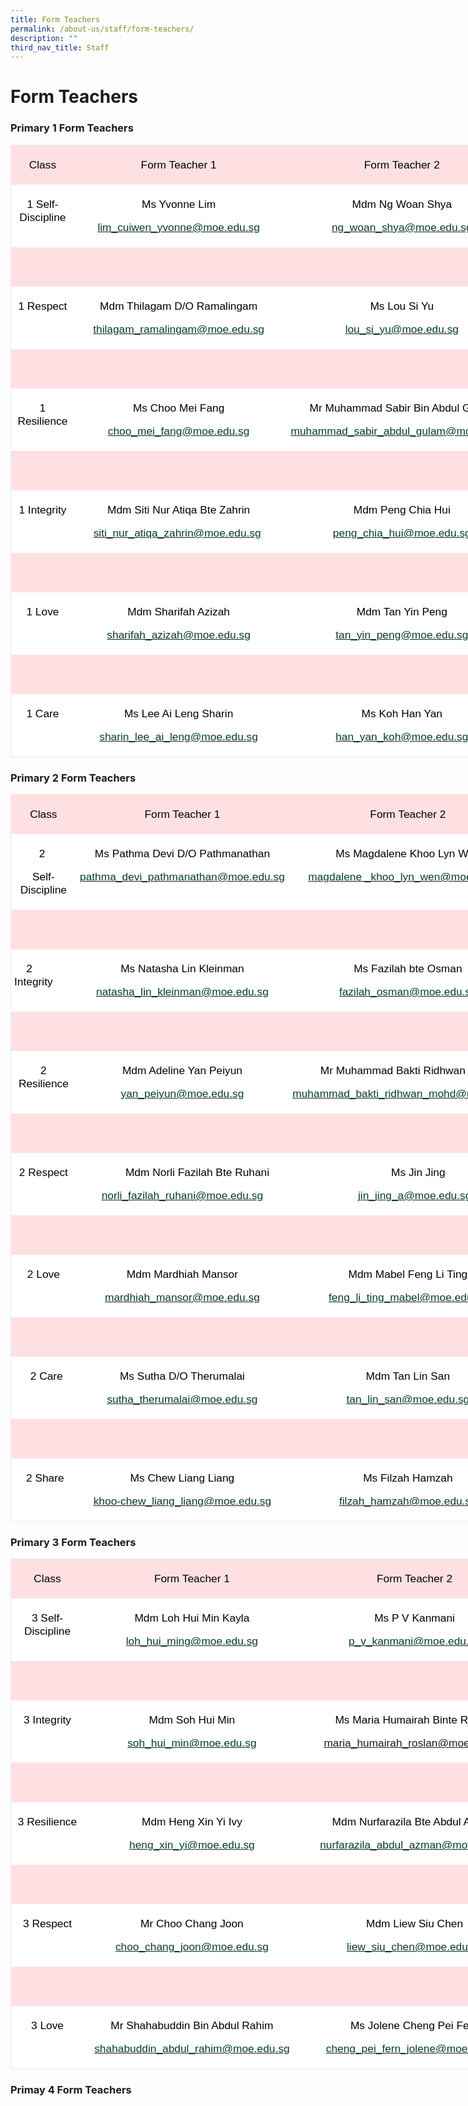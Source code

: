```yaml
---
title: Form Teachers
permalink: /about-us/staff/form-teachers/
description: ""
third_nav_title: Staff
---
```

<h1><b>Form Teachers</b></h1>

### Primary 1 Form Teachers
               
<table style="width:848.25pt;background:white;border-collapse:collapse;mso-yfti-tbllook:
 1184;mso-padding-alt:0in 0in 0in 0in" width="0" cellpadding="0" cellspacing="0" border="0" class="MsoNormalTable"><tbody><tr style="mso-yfti-irow:0;mso-yfti-firstrow:yes"><td style="width:70.5pt;border-top:solid #EAEAEA 1.0pt;
  border-left:solid #EAEAEA 1.0pt;border-bottom:none;border-right:none;
  background:#FFE0E2;padding:3.75pt 3.75pt 3.75pt 3.75pt" valign="top" width="94"><p style="mso-margin-top-alt:auto;mso-margin-bottom-alt:
  auto;text-align:center;line-height:normal" align="center" class="MsoNormal"><span style="font-size:13.0pt;
  font-family:&quot;Arial&quot;,sans-serif;mso-fareast-font-family:&quot;Times New Roman&quot;;
  color:black;mso-bidi-language:TA">Class</span><span style="font-size:12.0pt;
  font-family:&quot;Arial&quot;,sans-serif;mso-fareast-font-family:&quot;Times New Roman&quot;;
  color:#484848;mso-bidi-language:TA"></span></p></td><td style="width:254.25pt;border:none;border-top:solid #EAEAEA 1.0pt;
  background:#FFE0E2;padding:3.75pt 3.75pt 3.75pt 3.75pt" valign="top" width="332"><p style="mso-margin-top-alt:auto;mso-margin-bottom-alt:
  auto;text-align:center;line-height:normal" align="center" class="MsoNormal"><span style="font-size:13.0pt;
  font-family:&quot;Arial&quot;,sans-serif;mso-fareast-font-family:&quot;Times New Roman&quot;;
  color:black;mso-bidi-language:TA">Form Teacher 1</span><span style="font-size:12.0pt;font-family:&quot;Arial&quot;,sans-serif;mso-fareast-font-family:
  &quot;Times New Roman&quot;;color:#484848;mso-bidi-language:TA"></span></p></td><td style="width:263.25pt;border:none;border-top:solid #EAEAEA 1.0pt;
  background:#FFE0E2;padding:3.75pt 3.75pt 3.75pt 3.75pt" valign="top" width="373"><p style="mso-margin-top-alt:auto;mso-margin-bottom-alt:
  auto;text-align:center;line-height:normal" align="center" class="MsoNormal"><span style="font-size:13.0pt;
  font-family:&quot;Arial&quot;,sans-serif;mso-fareast-font-family:&quot;Times New Roman&quot;;
  color:black;mso-bidi-language:TA">Form Teacher 2</span><span style="font-size:12.0pt;font-family:&quot;Arial&quot;,sans-serif;mso-fareast-font-family:
  &quot;Times New Roman&quot;;color:#484848;mso-bidi-language:TA"></span></p></td><td style="width:260.25pt;border-top:solid #EAEAEA 1.0pt;
  border-left:none;border-bottom:none;border-right:solid #EAEAEA 1.0pt;
  background:#FFE0E2;padding:3.75pt 3.75pt 3.75pt 3.75pt" valign="top" width="333"><p style="mso-margin-top-alt:auto;mso-margin-bottom-alt:
  auto;text-align:center;line-height:normal" align="center" class="MsoNormal"><span style="font-size:13.0pt;
  font-family:&quot;Arial&quot;,sans-serif;mso-fareast-font-family:&quot;Times New Roman&quot;;
  color:black;mso-bidi-language:TA">Form Teacher 3</span><span style="font-size:12.0pt;font-family:&quot;Arial&quot;,sans-serif;mso-fareast-font-family:
  &quot;Times New Roman&quot;;color:#484848;mso-bidi-language:TA"></span></p></td></tr><tr style="mso-yfti-irow:1"><td style="width:63.0pt;border:none;border-left:solid #EAEAEA 1.0pt;
  padding:3.75pt 3.75pt 3.75pt 3.75pt" valign="top" width="94"><p style="mso-margin-top-alt:auto;mso-margin-bottom-alt:
  auto;text-align:center;line-height:normal" align="center" class="MsoNormal"><span style="font-size:13.0pt;
  font-family:&quot;Arial&quot;,sans-serif;mso-fareast-font-family:&quot;Times New Roman&quot;;
  color:black;mso-bidi-language:TA">1 Self-Discipline</span><span style="font-size:12.0pt;font-family:&quot;Arial&quot;,sans-serif;mso-fareast-font-family:
  &quot;Times New Roman&quot;;color:#484848;mso-bidi-language:TA"></span></p></td><td style="width:237.75pt;padding:3.75pt 3.75pt 3.75pt 3.75pt" valign="top" width="332"><p style="mso-margin-top-alt:auto;mso-margin-bottom-alt:
  auto;text-align:center;line-height:normal" align="center" class="MsoNormal"><span style="font-size:13.0pt;
  font-family:&quot;Arial&quot;,sans-serif;mso-fareast-font-family:&quot;Times New Roman&quot;;
  color:black;mso-bidi-language:TA">Ms Yvonne Lim</span><span style="font-size:
  12.0pt;font-family:&quot;Arial&quot;,sans-serif;mso-fareast-font-family:&quot;Times New Roman&quot;;
  color:#484848;mso-bidi-language:TA"></span></p><p style="mso-margin-top-alt:auto;mso-margin-bottom-alt:
  auto;text-align:center;line-height:normal" align="center" class="MsoNormal"><span style="font-size:13.0pt;
  font-family:&quot;Arial&quot;,sans-serif;mso-fareast-font-family:&quot;Times New Roman&quot;;
  color:black;mso-bidi-language:TA"><a href="mailto:ng_woan_shya@moe.edu.sg"><span style="color:#033C2E">lim_cuiwen_yvonne@moe.edu.sg</span></a></span><span style="font-size:12.0pt;font-family:&quot;Arial&quot;,sans-serif;mso-fareast-font-family:
  &quot;Times New Roman&quot;;color:#484848;mso-bidi-language:TA"></span></p></td><td style="width:280.5pt;padding:3.75pt 3.75pt 3.75pt 3.75pt" valign="top" width="373"><p style="mso-margin-top-alt:auto;mso-margin-bottom-alt:
  auto;text-align:center;line-height:normal" align="center" class="MsoNormal"><span style="font-size:13.0pt;
  font-family:&quot;Arial&quot;,sans-serif;mso-fareast-font-family:&quot;Times New Roman&quot;;
  color:black;mso-bidi-language:TA">Mdm Ng Woan Shya</span><span style="font-size:12.0pt;font-family:&quot;Arial&quot;,sans-serif;mso-fareast-font-family:
  &quot;Times New Roman&quot;;color:#484848;mso-bidi-language:TA"></span></p><p style="mso-margin-top-alt:auto;mso-margin-bottom-alt:
  auto;text-align:center;line-height:normal" align="center" class="MsoNormal"><span style="font-size:13.0pt;
  font-family:&quot;Arial&quot;,sans-serif;mso-fareast-font-family:&quot;Times New Roman&quot;;
  color:black;mso-bidi-language:TA"><a href="mailto:ng_woan_shya@moe.edu.sg"><span style="color:#033C2E">ng_woan_shya@moe.edu.sg</span></a></span><span style="font-size:12.0pt;font-family:&quot;Arial&quot;,sans-serif;mso-fareast-font-family:
  &quot;Times New Roman&quot;;color:#484848;mso-bidi-language:TA"></span></p></td><td style="width:279.75pt;border:none;border-right:solid #EAEAEA 1.0pt;
  padding:3.75pt 3.75pt 3.75pt 3.75pt" valign="top" width="333"><p style="mso-margin-top-alt:auto;mso-margin-bottom-alt:
  auto;text-align:center;line-height:normal" align="center" class="MsoNormal"><span style="font-size:13.0pt;
  font-family:&quot;Arial&quot;,sans-serif;mso-fareast-font-family:&quot;Times New Roman&quot;;
  color:black;mso-bidi-language:TA">&nbsp;</span><span style="font-size:12.0pt;
  font-family:&quot;Arial&quot;,sans-serif;mso-fareast-font-family:&quot;Times New Roman&quot;;
  color:#484848;mso-bidi-language:TA"></span></p></td></tr><tr style="mso-yfti-irow:2"><td style="width:581.25pt;border:none;
  border-left:solid #EAEAEA 1.0pt;background:#FFE0E2;padding:3.75pt 3.75pt 3.75pt 3.75pt" valign="top" colspan="3" width="798"></td><td style="width:279.75pt;border:none;border-right:solid #EAEAEA 1.0pt;
  background:#FFE0E2;padding:3.75pt 3.75pt 3.75pt 3.75pt" valign="top" width="333"><p style="mso-margin-top-alt:auto;mso-margin-bottom-alt:
  auto;text-align:center;line-height:normal" align="center" class="MsoNormal"><span style="font-size:13.0pt;
  font-family:&quot;Arial&quot;,sans-serif;mso-fareast-font-family:&quot;Times New Roman&quot;;
  color:black;mso-bidi-language:TA">&nbsp;</span><span style="font-size:12.0pt;
  font-family:&quot;Arial&quot;,sans-serif;mso-fareast-font-family:&quot;Times New Roman&quot;;
  color:#484848;mso-bidi-language:TA"></span></p></td></tr><tr style="mso-yfti-irow:3"><td style="width:63.0pt;border:none;border-left:solid #EAEAEA 1.0pt;
  padding:3.75pt 3.75pt 3.75pt 3.75pt" valign="top" width="94"><p style="mso-margin-top-alt:auto;mso-margin-bottom-alt:
  auto;text-align:center;line-height:normal" align="center" class="MsoNormal"><span style="font-size:13.0pt;
  font-family:&quot;Arial&quot;,sans-serif;mso-fareast-font-family:&quot;Times New Roman&quot;;
  color:black;mso-bidi-language:TA">1 Respect</span><span style="font-size:
  12.0pt;font-family:&quot;Arial&quot;,sans-serif;mso-fareast-font-family:&quot;Times New Roman&quot;;
  color:#484848;mso-bidi-language:TA"></span></p></td><td style="width:237.75pt;padding:3.75pt 3.75pt 3.75pt 3.75pt" valign="top" width="332"><p style="mso-margin-top-alt:auto;mso-margin-bottom-alt:
  auto;text-align:center;line-height:normal" align="center" class="MsoNormal"><span style="font-size:13.0pt;
  font-family:&quot;Arial&quot;,sans-serif;mso-fareast-font-family:&quot;Times New Roman&quot;;
  color:black;mso-bidi-language:TA">Mdm Thilagam D/O Ramalingam</span><span style="font-size:12.0pt;font-family:&quot;Arial&quot;,sans-serif;mso-fareast-font-family:
  &quot;Times New Roman&quot;;color:#484848;mso-bidi-language:TA"></span></p><p style="mso-margin-top-alt:auto;mso-margin-bottom-alt:
  auto;text-align:center;line-height:normal" align="center" class="MsoNormal"><span style="font-size:13.0pt;
  font-family:&quot;Arial&quot;,sans-serif;mso-fareast-font-family:&quot;Times New Roman&quot;;
  color:black;mso-bidi-language:TA"><a href="mailto:thilagam_ramalingam@moe.edu.sg"><span style="color:#033C2E">thilagam_ramalingam@moe.edu.sg</span></a></span><span style="font-size:12.0pt;font-family:&quot;Arial&quot;,sans-serif;mso-fareast-font-family:
  &quot;Times New Roman&quot;;color:#484848;mso-bidi-language:TA"></span></p></td><td style="width:280.5pt;padding:3.75pt 3.75pt 3.75pt 3.75pt" valign="top" width="373"><p style="mso-margin-top-alt:auto;mso-margin-bottom-alt:
  auto;text-align:center;line-height:normal" align="center" class="MsoNormal"><span style="font-size:13.0pt;
  font-family:&quot;Arial&quot;,sans-serif;mso-fareast-font-family:&quot;Times New Roman&quot;;
  color:black;mso-bidi-language:TA">Ms Lou Si Yu</span><span style="font-size:
  12.0pt;font-family:&quot;Arial&quot;,sans-serif;mso-fareast-font-family:&quot;Times New Roman&quot;;
  color:#484848;mso-bidi-language:TA"></span></p><p style="mso-margin-top-alt:auto;mso-margin-bottom-alt:
  auto;text-align:center;line-height:normal" align="center" class="MsoNormal"><span style="font-size:13.0pt;
  font-family:&quot;Arial&quot;,sans-serif;mso-fareast-font-family:&quot;Times New Roman&quot;;
  color:black;mso-bidi-language:TA"><a href="mailto:lou_si_yu@moe.edu.sg"><span style="color:#033C2E">lou_si_yu@moe.edu.sg</span></a></span><span style="font-size:12.0pt;font-family:&quot;Arial&quot;,sans-serif;mso-fareast-font-family:
  &quot;Times New Roman&quot;;color:#484848;mso-bidi-language:TA"></span></p></td><td style="width:279.75pt;border:none;border-right:solid #EAEAEA 1.0pt;
  padding:3.75pt 3.75pt 3.75pt 3.75pt" valign="top" width="333"><p style="mso-margin-top-alt:auto;mso-margin-bottom-alt:auto;
  line-height:normal" class="MsoNormal"><span style="font-size:13.0pt;font-family:&quot;Arial&quot;,sans-serif;
  mso-fareast-font-family:&quot;Times New Roman&quot;;color:black;mso-bidi-language:TA">&nbsp; &nbsp; &nbsp; &nbsp; &nbsp; &nbsp; &nbsp;</span><span style="font-size:12.0pt;
  font-family:&quot;Arial&quot;,sans-serif;mso-fareast-font-family:&quot;Times New Roman&quot;;
  color:#484848;mso-bidi-language:TA"></span></p></td></tr><tr style="mso-yfti-irow:4"><td style="width:581.25pt;border:none;
  border-left:solid #EAEAEA 1.0pt;background:#FFE0E2;padding:3.75pt 3.75pt 3.75pt 3.75pt" valign="top" colspan="3" width="798"></td><td style="width:279.75pt;border:none;border-right:solid #EAEAEA 1.0pt;
  background:#FFE0E2;padding:3.75pt 3.75pt 3.75pt 3.75pt" valign="top" width="333"><p style="mso-margin-top-alt:auto;mso-margin-bottom-alt:
  auto;text-align:center;line-height:normal" align="center" class="MsoNormal"><span style="font-size:13.0pt;
  font-family:&quot;Arial&quot;,sans-serif;mso-fareast-font-family:&quot;Times New Roman&quot;;
  color:black;mso-bidi-language:TA">&nbsp;</span><span style="font-size:12.0pt;
  font-family:&quot;Arial&quot;,sans-serif;mso-fareast-font-family:&quot;Times New Roman&quot;;
  color:#484848;mso-bidi-language:TA"></span></p></td></tr><tr style="mso-yfti-irow:5"><td style="width:63.0pt;border:none;border-left:solid #EAEAEA 1.0pt;
  padding:3.75pt 3.75pt 3.75pt 3.75pt" valign="top" width="94"><p style="mso-margin-top-alt:auto;mso-margin-bottom-alt:
  auto;text-align:center;line-height:normal" align="center" class="MsoNormal"><span style="font-size:13.0pt;
  font-family:&quot;Arial&quot;,sans-serif;mso-fareast-font-family:&quot;Times New Roman&quot;;
  color:black;mso-bidi-language:TA">1 Resilience</span><span style="font-size:
  12.0pt;font-family:&quot;Arial&quot;,sans-serif;mso-fareast-font-family:&quot;Times New Roman&quot;;
  color:#484848;mso-bidi-language:TA"></span></p></td><td style="width:237.75pt;padding:3.75pt 3.75pt 3.75pt 3.75pt" valign="top" width="332"><p style="mso-margin-top-alt:auto;mso-margin-bottom-alt:
  auto;text-align:center;line-height:normal" align="center" class="MsoNormal"><span style="font-size:13.0pt;
  font-family:&quot;Arial&quot;,sans-serif;mso-fareast-font-family:&quot;Times New Roman&quot;;
  color:black;mso-bidi-language:TA">Ms Choo Mei Fang</span><span style="font-size:12.0pt;font-family:&quot;Arial&quot;,sans-serif;mso-fareast-font-family:
  &quot;Times New Roman&quot;;color:#484848;mso-bidi-language:TA"></span></p><p style="mso-margin-top-alt:auto;mso-margin-bottom-alt:
  auto;text-align:center;line-height:normal" align="center" class="MsoNormal"><span style="font-size:13.0pt;
  font-family:&quot;Arial&quot;,sans-serif;mso-fareast-font-family:&quot;Times New Roman&quot;;
  color:black;mso-bidi-language:TA"><a href="mailto:choo_mei_fang@moe.edu.sg"><span style="color:#033C2E">choo_mei_fang@moe.edu.sg</span></a></span><span style="font-size:12.0pt;font-family:&quot;Arial&quot;,sans-serif;mso-fareast-font-family:
  &quot;Times New Roman&quot;;color:#484848;mso-bidi-language:TA"></span></p></td><td style="width:280.5pt;padding:3.75pt 3.75pt 3.75pt 3.75pt" valign="top" width="373"><p style="mso-margin-top-alt:auto;mso-margin-bottom-alt:
  auto;text-align:center;line-height:normal" align="center" class="MsoNormal"><span style="font-size:13.0pt;
  font-family:&quot;Arial&quot;,sans-serif;mso-fareast-font-family:&quot;Times New Roman&quot;;
  color:black;mso-bidi-language:TA">Mr Muhammad Sabir Bin Abdul Gulam</span><span style="font-size:12.0pt;font-family:&quot;Arial&quot;,sans-serif;mso-fareast-font-family:
  &quot;Times New Roman&quot;;color:#484848;mso-bidi-language:TA"></span></p><p style="mso-margin-top-alt:auto;mso-margin-bottom-alt:
  auto;text-align:center;line-height:normal" align="center" class="MsoNormal"><span style="font-size:13.0pt;
  font-family:&quot;Arial&quot;,sans-serif;mso-fareast-font-family:&quot;Times New Roman&quot;;
  color:black;mso-bidi-language:TA"><a href="mailto:muhammad_sabir_abdul_gulam@moe.edu.sg"><span style="color:#033C2E">muhammad_sabir_abdul_gulam@moe.edu.sg</span></a></span><span style="font-size:12.0pt;font-family:&quot;Arial&quot;,sans-serif;mso-fareast-font-family:
  &quot;Times New Roman&quot;;color:#484848;mso-bidi-language:TA"></span></p></td><td style="width:279.75pt;border:none;border-right:solid #EAEAEA 1.0pt;
  padding:3.75pt 3.75pt 3.75pt 3.75pt" valign="top" width="333"><p style="mso-margin-top-alt:auto;mso-margin-bottom-alt:
  auto;text-align:center;line-height:normal" align="center" class="MsoNormal"><span style="font-size:13.0pt;
  font-family:&quot;Arial&quot;,sans-serif;mso-fareast-font-family:&quot;Times New Roman&quot;;
  color:black;mso-bidi-language:TA">&nbsp;</span><span style="font-size:12.0pt;
  font-family:&quot;Arial&quot;,sans-serif;mso-fareast-font-family:&quot;Times New Roman&quot;;
  color:#484848;mso-bidi-language:TA"></span></p></td></tr><tr style="mso-yfti-irow:6"><td style="width:581.25pt;border:none;
  border-left:solid #EAEAEA 1.0pt;background:#FFE0E2;padding:3.75pt 3.75pt 3.75pt 3.75pt" valign="top" colspan="3" width="798"></td><td style="width:279.75pt;border:none;border-right:solid #EAEAEA 1.0pt;
  background:#FFE0E2;padding:3.75pt 3.75pt 3.75pt 3.75pt" valign="top" width="333"><p style="mso-margin-top-alt:auto;mso-margin-bottom-alt:
  auto;text-align:center;line-height:normal" align="center" class="MsoNormal"><span style="font-size:13.0pt;
  font-family:&quot;Arial&quot;,sans-serif;mso-fareast-font-family:&quot;Times New Roman&quot;;
  color:black;mso-bidi-language:TA">&nbsp;</span><span style="font-size:12.0pt;
  font-family:&quot;Arial&quot;,sans-serif;mso-fareast-font-family:&quot;Times New Roman&quot;;
  color:#484848;mso-bidi-language:TA"></span></p></td></tr><tr style="mso-yfti-irow:7"><td style="width:63.0pt;border:none;border-left:solid #EAEAEA 1.0pt;
  padding:3.75pt 3.75pt 3.75pt 3.75pt" valign="top" width="94"><p style="mso-margin-top-alt:auto;mso-margin-bottom-alt:
  auto;text-align:center;line-height:normal" align="center" class="MsoNormal"><span style="font-size:13.0pt;
  font-family:&quot;Arial&quot;,sans-serif;mso-fareast-font-family:&quot;Times New Roman&quot;;
  color:black;mso-bidi-language:TA">1 Integrity</span><span style="font-size:
  12.0pt;font-family:&quot;Arial&quot;,sans-serif;mso-fareast-font-family:&quot;Times New Roman&quot;;
  color:#484848;mso-bidi-language:TA"></span></p></td><td style="width:237.75pt;padding:3.75pt 3.75pt 3.75pt 3.75pt" valign="top" width="332"><p style="mso-margin-top-alt:auto;mso-margin-bottom-alt:
  auto;text-align:center;line-height:normal" align="center" class="MsoNormal"><span style="font-size:13.0pt;
  font-family:&quot;Arial&quot;,sans-serif;mso-fareast-font-family:&quot;Times New Roman&quot;;
  color:black;mso-bidi-language:TA">Mdm Siti Nur Atiqa Bte Zahrin</span><span style="font-size:12.0pt;font-family:&quot;Arial&quot;,sans-serif;mso-fareast-font-family:
  &quot;Times New Roman&quot;;color:#484848;mso-bidi-language:TA"></span></p><p style="mso-margin-top-alt:auto;mso-margin-bottom-alt:
  auto;text-align:center;line-height:normal" align="center" class="MsoNormal"><span style="font-size:13.0pt;
  font-family:&quot;Arial&quot;,sans-serif;mso-fareast-font-family:&quot;Times New Roman&quot;;
  color:black;mso-bidi-language:TA"><a href="mailto:siti_nur_atiqa_zahrin@moe.edu.sg"><span style="color:#033C2E">siti_nur_atiqa_zahrin@moe.edu.sg</span></a>&nbsp;</span><span style="font-size:12.0pt;font-family:&quot;Arial&quot;,sans-serif;mso-fareast-font-family:
  &quot;Times New Roman&quot;;color:#484848;mso-bidi-language:TA"></span></p></td><td style="width:280.5pt;padding:3.75pt 3.75pt 3.75pt 3.75pt" valign="top" width="373"><p style="mso-margin-top-alt:auto;mso-margin-bottom-alt:
  auto;text-align:center;line-height:normal" align="center" class="MsoNormal"><span style="font-size:13.0pt;
  font-family:&quot;Arial&quot;,sans-serif;mso-fareast-font-family:&quot;Times New Roman&quot;;
  color:black;mso-bidi-language:TA">Mdm Peng Chia Hui</span><span style="font-size:12.0pt;font-family:&quot;Arial&quot;,sans-serif;mso-fareast-font-family:
  &quot;Times New Roman&quot;;color:#484848;mso-bidi-language:TA"></span></p><p style="mso-margin-top-alt:auto;mso-margin-bottom-alt:
  auto;text-align:center;line-height:normal" align="center" class="MsoNormal"><span style="font-size:13.0pt;
  font-family:&quot;Arial&quot;,sans-serif;mso-fareast-font-family:&quot;Times New Roman&quot;;
  color:black;mso-bidi-language:TA"><a href="mailto:peng_chia_hui@moe.edu.sg"><span style="color:#033C2E">peng_chia_hui@moe.edu.sg</span></a></span><span style="font-size:12.0pt;font-family:&quot;Arial&quot;,sans-serif;mso-fareast-font-family:
  &quot;Times New Roman&quot;;color:#484848;mso-bidi-language:TA"></span></p></td><td style="width:279.75pt;border:none;border-right:solid #EAEAEA 1.0pt;
  padding:3.75pt 3.75pt 3.75pt 3.75pt" valign="top" width="333"><p style="mso-margin-top-alt:auto;mso-margin-bottom-alt:
  auto;text-align:center;line-height:normal" align="center" class="MsoNormal"><span style="font-size:13.0pt;
  font-family:&quot;Arial&quot;,sans-serif;mso-fareast-font-family:&quot;Times New Roman&quot;;
  color:black;mso-bidi-language:TA">&nbsp;</span><span style="font-size:12.0pt;
  font-family:&quot;Arial&quot;,sans-serif;mso-fareast-font-family:&quot;Times New Roman&quot;;
  color:#484848;mso-bidi-language:TA"></span></p></td></tr><tr style="mso-yfti-irow:8"><td style="width:581.25pt;border:none;
  border-left:solid #EAEAEA 1.0pt;background:#FFE0E2;padding:3.75pt 3.75pt 3.75pt 3.75pt" valign="top" colspan="3" width="798"></td><td style="width:279.75pt;border:none;border-right:solid #EAEAEA 1.0pt;
  background:#FFE0E2;padding:3.75pt 3.75pt 3.75pt 3.75pt" valign="top" width="333"><p style="mso-margin-top-alt:auto;mso-margin-bottom-alt:
  auto;text-align:center;line-height:normal" align="center" class="MsoNormal"><span style="font-size:13.0pt;
  font-family:&quot;Arial&quot;,sans-serif;mso-fareast-font-family:&quot;Times New Roman&quot;;
  color:black;mso-bidi-language:TA">&nbsp;</span><span style="font-size:12.0pt;
  font-family:&quot;Arial&quot;,sans-serif;mso-fareast-font-family:&quot;Times New Roman&quot;;
  color:#484848;mso-bidi-language:TA"></span></p></td></tr><tr style="mso-yfti-irow:9"><td style="width:63.0pt;border:none;border-left:solid #EAEAEA 1.0pt;
  padding:3.75pt 3.75pt 3.75pt 3.75pt" valign="top" width="94"><p style="mso-margin-top-alt:auto;mso-margin-bottom-alt:
  auto;text-align:center;line-height:normal" align="center" class="MsoNormal"><span style="font-size:13.0pt;
  font-family:&quot;Arial&quot;,sans-serif;mso-fareast-font-family:&quot;Times New Roman&quot;;
  color:black;mso-bidi-language:TA">1 Love</span><span style="font-size:12.0pt;
  font-family:&quot;Arial&quot;,sans-serif;mso-fareast-font-family:&quot;Times New Roman&quot;;
  color:#484848;mso-bidi-language:TA"></span></p></td><td style="width:237.75pt;padding:3.75pt 3.75pt 3.75pt 3.75pt" valign="top" width="332"><p style="mso-margin-top-alt:auto;mso-margin-bottom-alt:
  auto;text-align:center;line-height:normal" align="center" class="MsoNormal"><span style="font-size:13.0pt;
  font-family:&quot;Arial&quot;,sans-serif;mso-fareast-font-family:&quot;Times New Roman&quot;;
  color:black;mso-bidi-language:TA">Mdm Sharifah Azizah</span><span style="font-size:12.0pt;font-family:&quot;Arial&quot;,sans-serif;mso-fareast-font-family:
  &quot;Times New Roman&quot;;color:#484848;mso-bidi-language:TA"></span></p><p style="mso-margin-top-alt:auto;mso-margin-bottom-alt:
  auto;text-align:center;line-height:normal" align="center" class="MsoNormal"><span style="font-size:13.0pt;
  font-family:&quot;Arial&quot;,sans-serif;mso-fareast-font-family:&quot;Times New Roman&quot;;
  color:black;mso-bidi-language:TA"><a href="mailto:ng_woan_shya@moe.edu.sg"><span style="color:#033C2E">sharifah_azizah@moe.edu.sg</span></a></span><span style="font-size:12.0pt;font-family:&quot;Arial&quot;,sans-serif;mso-fareast-font-family:
  &quot;Times New Roman&quot;;color:#484848;mso-bidi-language:TA"></span></p></td><td style="width:280.5pt;padding:3.75pt 3.75pt 3.75pt 3.75pt" valign="top" width="373"><p style="mso-margin-top-alt:auto;mso-margin-bottom-alt:
  auto;text-align:center;line-height:normal" align="center" class="MsoNormal"><span style="font-size:13.0pt;
  font-family:&quot;Arial&quot;,sans-serif;mso-fareast-font-family:&quot;Times New Roman&quot;;
  color:black;mso-bidi-language:TA">Mdm Tan Yin Peng</span><span style="font-size:12.0pt;font-family:&quot;Arial&quot;,sans-serif;mso-fareast-font-family:
  &quot;Times New Roman&quot;;color:#484848;mso-bidi-language:TA"></span></p><p style="mso-margin-top-alt:auto;mso-margin-bottom-alt:
  auto;text-align:center;line-height:normal" align="center" class="MsoNormal"><span style="font-size:13.0pt;
  font-family:&quot;Arial&quot;,sans-serif;mso-fareast-font-family:&quot;Times New Roman&quot;;
  color:black;mso-bidi-language:TA"><a href="mailto:tan_yin_peng@moe.edu.sg"><span style="color:#033C2E">tan_yin_peng@moe.edu.sg</span></a></span><span style="font-size:12.0pt;font-family:&quot;Arial&quot;,sans-serif;mso-fareast-font-family:
  &quot;Times New Roman&quot;;color:#484848;mso-bidi-language:TA"></span></p></td><td style="width:279.75pt;border:none;border-right:solid #EAEAEA 1.0pt;
  padding:3.75pt 3.75pt 3.75pt 3.75pt" valign="top" width="333"><p style="mso-margin-top-alt:auto;mso-margin-bottom-alt:
  auto;text-align:center;line-height:normal" align="center" class="MsoNormal"><span style="font-size:13.0pt;
  font-family:&quot;Arial&quot;,sans-serif;mso-fareast-font-family:&quot;Times New Roman&quot;;
  color:black;mso-bidi-language:TA">&nbsp;</span><span style="font-size:12.0pt;
  font-family:&quot;Arial&quot;,sans-serif;mso-fareast-font-family:&quot;Times New Roman&quot;;
  color:#484848;mso-bidi-language:TA"></span></p></td></tr><tr style="mso-yfti-irow:10"><td style="width:581.25pt;border:none;
  border-left:solid #EAEAEA 1.0pt;background:#FFE0E2;padding:3.75pt 3.75pt 3.75pt 3.75pt" valign="top" colspan="3" width="798"></td><td style="width:279.75pt;border:none;border-right:solid #EAEAEA 1.0pt;
  background:#FFE0E2;padding:3.75pt 3.75pt 3.75pt 3.75pt" valign="top" width="333"><p style="mso-margin-top-alt:auto;mso-margin-bottom-alt:
  auto;text-align:center;line-height:normal" align="center" class="MsoNormal"><span style="font-size:13.0pt;
  font-family:&quot;Arial&quot;,sans-serif;mso-fareast-font-family:&quot;Times New Roman&quot;;
  color:black;mso-bidi-language:TA">&nbsp;</span><span style="font-size:12.0pt;
  font-family:&quot;Arial&quot;,sans-serif;mso-fareast-font-family:&quot;Times New Roman&quot;;
  color:#484848;mso-bidi-language:TA"></span></p></td></tr><tr style="mso-yfti-irow:11;mso-yfti-lastrow:yes"><td style="width:63.0pt;border-top:none;border-left:solid #EAEAEA 1.0pt;
  border-bottom:solid #EAEAEA 1.0pt;border-right:none;padding:3.75pt 3.75pt 3.75pt 3.75pt" valign="top" width="94"><p style="mso-margin-top-alt:auto;mso-margin-bottom-alt:
  auto;text-align:center;line-height:normal" align="center" class="MsoNormal"><span style="font-size:13.0pt;
  font-family:&quot;Arial&quot;,sans-serif;mso-fareast-font-family:&quot;Times New Roman&quot;;
  color:black;mso-bidi-language:TA">1 Care</span><span style="font-size:12.0pt;
  font-family:&quot;Arial&quot;,sans-serif;mso-fareast-font-family:&quot;Times New Roman&quot;;
  color:#484848;mso-bidi-language:TA"></span></p></td><td style="width:237.75pt;border:none;border-bottom:
  solid #EAEAEA 1.0pt;padding:3.75pt 3.75pt 3.75pt 3.75pt" valign="top" width="332"><p style="mso-margin-top-alt:auto;mso-margin-bottom-alt:
  auto;text-align:center;line-height:normal" align="center" class="MsoNormal"><span style="font-size:13.0pt;
  font-family:&quot;Arial&quot;,sans-serif;mso-fareast-font-family:&quot;Times New Roman&quot;;
  color:black;mso-bidi-language:TA">Ms Lee Ai Leng Sharin</span><span style="font-size:12.0pt;font-family:&quot;Arial&quot;,sans-serif;mso-fareast-font-family:
  &quot;Times New Roman&quot;;color:#484848;mso-bidi-language:TA"></span></p><p style="mso-margin-top-alt:auto;mso-margin-bottom-alt:
  auto;text-align:center;line-height:normal" align="center" class="MsoNormal"><span style="font-size:13.0pt;
  font-family:&quot;Arial&quot;,sans-serif;mso-fareast-font-family:&quot;Times New Roman&quot;;
  color:black;mso-bidi-language:TA"><a href="mailto:sharin_lee_ai_leng@moe.edu.sg"><span style="color:#033C2E">sharin_lee_ai_leng@moe.edu.sg</span></a></span><span style="font-size:12.0pt;font-family:&quot;Arial&quot;,sans-serif;mso-fareast-font-family:
  &quot;Times New Roman&quot;;color:#484848;mso-bidi-language:TA"></span></p></td><td style="width:280.5pt;border:none;border-bottom:solid #EAEAEA 1.0pt;
  padding:3.75pt 3.75pt 3.75pt 3.75pt" valign="top" width="373"><p style="mso-margin-top-alt:auto;mso-margin-bottom-alt:
  auto;text-align:center;line-height:normal" align="center" class="MsoNormal"><span style="font-size:13.0pt;
  font-family:&quot;Arial&quot;,sans-serif;mso-fareast-font-family:&quot;Times New Roman&quot;;
  color:black;mso-bidi-language:TA">Ms Koh Han Yan</span><span style="font-size:12.0pt;font-family:&quot;Arial&quot;,sans-serif;mso-fareast-font-family:
  &quot;Times New Roman&quot;;color:#484848;mso-bidi-language:TA"></span></p><p style="mso-margin-top-alt:auto;mso-margin-bottom-alt:
  auto;text-align:center;line-height:normal" align="center" class="MsoNormal"><span style="font-size:13.0pt;
  font-family:&quot;Arial&quot;,sans-serif;mso-fareast-font-family:&quot;Times New Roman&quot;;
  color:black;mso-bidi-language:TA"><a href="mailto:han_yan_koh@moe.edu.sg"><span style="color:#033C2E">han_yan_koh@moe.edu.sg</span></a></span><span style="font-size:12.0pt;font-family:&quot;Arial&quot;,sans-serif;mso-fareast-font-family:
  &quot;Times New Roman&quot;;color:#484848;mso-bidi-language:TA"></span></p></td><td style="width:279.75pt;border-top:none;border-left:
  none;border-bottom:solid #EAEAEA 1.0pt;border-right:solid #EAEAEA 1.0pt;
  padding:3.75pt 3.75pt 3.75pt 3.75pt" valign="top" width="333"><p style="mso-margin-top-alt:auto;mso-margin-bottom-alt:
  auto;text-align:center;line-height:normal" align="center" class="MsoNormal"><span style="font-size:13.0pt;
  font-family:&quot;Arial&quot;,sans-serif;mso-fareast-font-family:&quot;Times New Roman&quot;;
  color:black;mso-bidi-language:TA">&nbsp;</span><span style="font-size:12.0pt;
  font-family:&quot;Arial&quot;,sans-serif;mso-fareast-font-family:&quot;Times New Roman&quot;;
  color:#484848;mso-bidi-language:TA"></span></p></td></tr></tbody></table>
         

### Primary 2 Form Teachers
       
<table class="MsoNormalTable" border="0" cellspacing="0" cellpadding="0" width="0" style="width:855.9pt;background:white;border-collapse:collapse;mso-yfti-tbllook:
 1184;mso-padding-alt:0in 0in 0in 0in"><tbody><tr style="mso-yfti-irow:0;mso-yfti-firstrow:yes"><td width="101" valign="top" style="width:81.0pt;border-top:solid #EAEAEA 1.0pt;
  border-left:solid #EAEAEA 1.0pt;border-bottom:none;border-right:none;
  background:#FFE0E2;padding:3.75pt 3.75pt 3.75pt 3.75pt"><p class="MsoNormal" align="center" style="mso-margin-top-alt:auto;mso-margin-bottom-alt:
  auto;text-align:center;line-height:normal"><span style="font-size:13.0pt;
  font-family:&quot;Arial&quot;,sans-serif;mso-fareast-font-family:&quot;Times New Roman&quot;;
  color:black;mso-bidi-language:TA">Class</span><span style="font-size:12.0pt;
  font-family:&quot;Arial&quot;,sans-serif;mso-fareast-font-family:&quot;Times New Roman&quot;;
  color:#484848;mso-bidi-language:TA"></span></p></td><td width="339" valign="top" style="width:249.0pt;border:none;border-top:solid #EAEAEA 1.0pt;
  background:#FFE0E2;padding:3.75pt 3.75pt 3.75pt 3.75pt"><p class="MsoNormal" align="center" style="mso-margin-top-alt:auto;mso-margin-bottom-alt:
  auto;text-align:center;line-height:normal"><span style="font-size:13.0pt;
  font-family:&quot;Arial&quot;,sans-serif;mso-fareast-font-family:&quot;Times New Roman&quot;;
  color:black;mso-bidi-language:TA">Form Teacher 1</span><span style="font-size:12.0pt;font-family:&quot;Arial&quot;,sans-serif;mso-fareast-font-family:
  &quot;Times New Roman&quot;;color:#484848;mso-bidi-language:TA"></span></p></td><td width="380" valign="top" style="width:272.25pt;border:none;border-top:solid #EAEAEA 1.0pt;
  background:#FFE0E2;padding:3.75pt 3.75pt 3.75pt 3.75pt"><p class="MsoNormal" align="center" style="mso-margin-top-alt:auto;mso-margin-bottom-alt:
  auto;text-align:center;line-height:normal"><span style="font-size:13.0pt;
  font-family:&quot;Arial&quot;,sans-serif;mso-fareast-font-family:&quot;Times New Roman&quot;;
  color:black;mso-bidi-language:TA">Form Teacher 2</span><span style="font-size:12.0pt;font-family:&quot;Arial&quot;,sans-serif;mso-fareast-font-family:
  &quot;Times New Roman&quot;;color:#484848;mso-bidi-language:TA"></span></p></td><td width="321" valign="top" style="width:253.5pt;border-top:solid #EAEAEA 1.0pt;
  border-left:none;border-bottom:none;border-right:solid #EAEAEA 1.0pt;
  background:#FFE0E2;padding:3.75pt 3.75pt 3.75pt 3.75pt"><p class="MsoNormal" align="center" style="mso-margin-top-alt:auto;mso-margin-bottom-alt:
  auto;text-align:center;line-height:normal"><span style="font-size:13.0pt;
  font-family:&quot;Arial&quot;,sans-serif;mso-fareast-font-family:&quot;Times New Roman&quot;;
  color:black;mso-bidi-language:TA">Form Teacher 3</span><span style="font-size:12.0pt;font-family:&quot;Arial&quot;,sans-serif;mso-fareast-font-family:
  &quot;Times New Roman&quot;;color:#484848;mso-bidi-language:TA"></span></p></td></tr><tr style="mso-yfti-irow:1"><td width="101" valign="top" style="width:63.0pt;border:none;border-left:solid #EAEAEA 1.0pt;
  padding:3.75pt 3.75pt 3.75pt 3.75pt"><p class="MsoNormal" align="center" style="mso-margin-top-alt:auto;mso-margin-bottom-alt:
  auto;text-align:center;line-height:normal"><span style="font-size:13.0pt;
  font-family:&quot;Arial&quot;,sans-serif;mso-fareast-font-family:&quot;Times New Roman&quot;;
  color:black;mso-bidi-language:TA">2&nbsp;</span><span style="font-size:12.0pt;
  font-family:&quot;Arial&quot;,sans-serif;mso-fareast-font-family:&quot;Times New Roman&quot;;
  color:#484848;mso-bidi-language:TA"></span></p><p class="MsoNormal" align="center" style="mso-margin-top-alt:auto;mso-margin-bottom-alt:
  auto;text-align:center;line-height:normal"><span style="font-size:13.0pt;
  font-family:&quot;Arial&quot;,sans-serif;mso-fareast-font-family:&quot;Times New Roman&quot;;
  color:black;mso-bidi-language:TA">Self-Discipline</span><span style="font-size:12.0pt;font-family:&quot;Arial&quot;,sans-serif;mso-fareast-font-family:
  &quot;Times New Roman&quot;;color:#484848;mso-bidi-language:TA"></span></p></td><td width="339" valign="top" style="width:249.75pt;padding:3.75pt 3.75pt 3.75pt 3.75pt"><p class="MsoNormal" align="center" style="mso-margin-top-alt:auto;mso-margin-bottom-alt:
  auto;text-align:center;line-height:normal"><span style="font-size:13.0pt;
  font-family:&quot;Arial&quot;,sans-serif;mso-fareast-font-family:&quot;Times New Roman&quot;;
  color:black;mso-bidi-language:TA">Ms Pathma Devi D/O Pathmanathan</span><span style="font-size:12.0pt;font-family:&quot;Arial&quot;,sans-serif;mso-fareast-font-family:
  &quot;Times New Roman&quot;;color:#484848;mso-bidi-language:TA"></span></p><p class="MsoNormal" align="center" style="mso-margin-top-alt:auto;mso-margin-bottom-alt:
  auto;text-align:center;line-height:normal"><span style="font-size:13.0pt;
  font-family:&quot;Arial&quot;,sans-serif;mso-fareast-font-family:&quot;Times New Roman&quot;;
  color:black;mso-bidi-language:TA"><a href="mailto:pathma_devi_pathmanathan@moe.edu.sg"><span style="color:#033C2E">pathma_devi_pathmanathan@moe.edu.sg</span></a></span><span style="font-size:12.0pt;font-family:&quot;Arial&quot;,sans-serif;mso-fareast-font-family:
  &quot;Times New Roman&quot;;color:#484848;mso-bidi-language:TA"></span></p></td><td width="380" valign="top" style="width:280.5pt;padding:3.75pt 3.75pt 3.75pt 3.75pt"><p class="MsoNormal" align="center" style="mso-margin-top-alt:auto;mso-margin-bottom-alt:
  auto;text-align:center;line-height:normal"><span style="font-size:13.0pt;
  font-family:&quot;Arial&quot;,sans-serif;mso-fareast-font-family:&quot;Times New Roman&quot;;
  color:black;mso-bidi-language:TA">Ms Magdalene Khoo Lyn Wen</span><span style="font-size:12.0pt;font-family:&quot;Arial&quot;,sans-serif;mso-fareast-font-family:
  &quot;Times New Roman&quot;;color:#484848;mso-bidi-language:TA"></span></p><p class="MsoNormal" align="center" style="mso-margin-top-alt:auto;mso-margin-bottom-alt:
  auto;text-align:center;line-height:normal"><span style="font-size:13.0pt;
  font-family:&quot;Arial&quot;,sans-serif;mso-fareast-font-family:&quot;Times New Roman&quot;;
  color:black;mso-bidi-language:TA"><a href="mailto:magdalene%20_khoo_lyn_wen@moe.edu.sg"><span style="color:#033C2E">magdalene _khoo_lyn_wen@moe.edu.sg</span></a></span><span style="font-size:12.0pt;
  font-family:&quot;Arial&quot;,sans-serif;mso-fareast-font-family:&quot;Times New Roman&quot;;
  color:#484848;mso-bidi-language:TA"></span></p></td><td width="321" valign="top" style="width:267.75pt;border:none;border-right:solid #EAEAEA 1.0pt;
  padding:3.75pt 3.75pt 3.75pt 3.75pt"><p class="MsoNormal" align="center" style="mso-margin-top-alt:auto;mso-margin-bottom-alt:
  auto;text-align:center;line-height:normal"><span style="font-size:13.0pt;
  font-family:&quot;Arial&quot;,sans-serif;mso-fareast-font-family:&quot;Times New Roman&quot;;
  color:black;mso-bidi-language:TA">&nbsp;</span><span style="font-size:12.0pt;
  font-family:&quot;Arial&quot;,sans-serif;mso-fareast-font-family:&quot;Times New Roman&quot;;
  color:#484848;mso-bidi-language:TA"></span></p></td></tr><tr style="mso-yfti-irow:2"><td width="820" colspan="3" valign="top" style="width:593.25pt;border:none;
  border-left:solid #EAEAEA 1.0pt;background:#FFE0E2;padding:3.75pt 3.75pt 3.75pt 3.75pt"></td><td width="321" valign="top" style="width:267.75pt;border:none;border-right:solid #EAEAEA 1.0pt;
  background:#FFE0E2;padding:3.75pt 3.75pt 3.75pt 3.75pt"><p class="MsoNormal" align="center" style="mso-margin-top-alt:auto;mso-margin-bottom-alt:
  auto;text-align:center;line-height:normal"><span style="font-size:13.0pt;
  font-family:&quot;Arial&quot;,sans-serif;mso-fareast-font-family:&quot;Times New Roman&quot;;
  color:black;mso-bidi-language:TA">&nbsp;</span><span style="font-size:12.0pt;
  font-family:&quot;Arial&quot;,sans-serif;mso-fareast-font-family:&quot;Times New Roman&quot;;
  color:#484848;mso-bidi-language:TA"></span></p></td></tr><tr style="mso-yfti-irow:3"><td width="101" valign="top" style="width:63.0pt;border:none;border-left:solid #EAEAEA 1.0pt;
  padding:3.75pt 3.75pt 3.75pt 3.75pt"><p class="MsoNormal" style="mso-margin-top-alt:auto;mso-margin-bottom-alt:auto;
  line-height:normal"><span style="font-size:13.0pt;font-family:&quot;Arial&quot;,sans-serif;
  mso-fareast-font-family:&quot;Times New Roman&quot;;color:black;mso-bidi-language:TA">&nbsp; &nbsp; 2 Integrity</span><span style="font-size:12.0pt;font-family:&quot;Arial&quot;,sans-serif;
  mso-fareast-font-family:&quot;Times New Roman&quot;;color:#484848;mso-bidi-language:
  TA"></span></p></td><td width="339" valign="top" style="width:249.75pt;padding:3.75pt 3.75pt 3.75pt 3.75pt"><p class="MsoNormal" align="center" style="mso-margin-top-alt:auto;mso-margin-bottom-alt:
  auto;text-align:center;line-height:normal"><span style="font-size:13.0pt;
  font-family:&quot;Arial&quot;,sans-serif;mso-fareast-font-family:&quot;Times New Roman&quot;;
  color:black;mso-bidi-language:TA">Ms Natasha Lin Kleinman</span><span style="font-size:12.0pt;font-family:&quot;Arial&quot;,sans-serif;mso-fareast-font-family:
  &quot;Times New Roman&quot;;color:#484848;mso-bidi-language:TA"></span></p><p class="MsoNormal" align="center" style="mso-margin-top-alt:auto;mso-margin-bottom-alt:
  auto;text-align:center;line-height:normal"><span style="font-size:13.0pt;
  font-family:&quot;Arial&quot;,sans-serif;mso-fareast-font-family:&quot;Times New Roman&quot;;
  color:black;mso-bidi-language:TA"><a href="mailto:natasha_lin_kleinman@moe.edu.sg"><span style="color:#033C2E">natasha_lin_kleinman@moe.edu.sg</span></a></span><span style="font-size:12.0pt;font-family:&quot;Arial&quot;,sans-serif;mso-fareast-font-family:
  &quot;Times New Roman&quot;;color:#484848;mso-bidi-language:TA"></span></p></td><td width="380" valign="top" style="width:280.5pt;padding:3.75pt 3.75pt 3.75pt 3.75pt"><p class="MsoNormal" align="center" style="mso-margin-top-alt:auto;mso-margin-bottom-alt:
  auto;text-align:center;line-height:normal"><span style="font-size:13.0pt;
  font-family:&quot;Arial&quot;,sans-serif;mso-fareast-font-family:&quot;Times New Roman&quot;;
  color:black;mso-bidi-language:TA">Ms Fazilah bte Osman</span><span style="font-size:12.0pt;font-family:&quot;Arial&quot;,sans-serif;mso-fareast-font-family:
  &quot;Times New Roman&quot;;color:#484848;mso-bidi-language:TA"></span></p><p class="MsoNormal" align="center" style="mso-margin-top-alt:auto;mso-margin-bottom-alt:
  auto;text-align:center;line-height:normal"><span style="font-size:13.0pt;
  font-family:&quot;Arial&quot;,sans-serif;mso-fareast-font-family:&quot;Times New Roman&quot;;
  color:black;mso-bidi-language:TA"><a href="mailto:fazilah_osman@moe.edu.sg"><span style="color:#033C2E">fazilah_osman@moe.edu.sg</span></a></span><span style="font-size:12.0pt;font-family:&quot;Arial&quot;,sans-serif;mso-fareast-font-family:
  &quot;Times New Roman&quot;;color:#484848;mso-bidi-language:TA"></span></p></td><td width="321" valign="top" style="width:267.75pt;border:none;border-right:solid #EAEAEA 1.0pt;
  padding:3.75pt 3.75pt 3.75pt 3.75pt"><p class="MsoNormal" align="center" style="mso-margin-top-alt:auto;mso-margin-bottom-alt:
  auto;text-align:center;line-height:normal"><span style="font-size:13.0pt;
  font-family:&quot;Arial&quot;,sans-serif;mso-fareast-font-family:&quot;Times New Roman&quot;;
  color:black;mso-bidi-language:TA">&nbsp;</span><span style="font-size:12.0pt;
  font-family:&quot;Arial&quot;,sans-serif;mso-fareast-font-family:&quot;Times New Roman&quot;;
  color:#484848;mso-bidi-language:TA"></span></p></td></tr><tr style="mso-yfti-irow:4"><td width="820" colspan="3" valign="top" style="width:593.25pt;border:none;
  border-left:solid #EAEAEA 1.0pt;background:#FFE0E2;padding:3.75pt 3.75pt 3.75pt 3.75pt"></td><td width="321" valign="top" style="width:267.75pt;border:none;border-right:solid #EAEAEA 1.0pt;
  background:#FFE0E2;padding:3.75pt 3.75pt 3.75pt 3.75pt"><p class="MsoNormal" align="center" style="mso-margin-top-alt:auto;mso-margin-bottom-alt:
  auto;text-align:center;line-height:normal"><span style="font-size:13.0pt;
  font-family:&quot;Arial&quot;,sans-serif;mso-fareast-font-family:&quot;Times New Roman&quot;;
  color:black;mso-bidi-language:TA">&nbsp;</span><span style="font-size:12.0pt;
  font-family:&quot;Arial&quot;,sans-serif;mso-fareast-font-family:&quot;Times New Roman&quot;;
  color:#484848;mso-bidi-language:TA"></span></p></td></tr><tr style="mso-yfti-irow:5"><td width="101" valign="top" style="width:63.0pt;border:none;border-left:solid #EAEAEA 1.0pt;
  padding:3.75pt 3.75pt 3.75pt 3.75pt"><p class="MsoNormal" align="center" style="mso-margin-top-alt:auto;mso-margin-bottom-alt:
  auto;text-align:center;line-height:normal"><span style="font-size:13.0pt;
  font-family:&quot;Arial&quot;,sans-serif;mso-fareast-font-family:&quot;Times New Roman&quot;;
  color:black;mso-bidi-language:TA">2 Resilience</span><span style="font-size:
  12.0pt;font-family:&quot;Arial&quot;,sans-serif;mso-fareast-font-family:&quot;Times New Roman&quot;;
  color:#484848;mso-bidi-language:TA"></span></p></td><td width="339" valign="top" style="width:249.75pt;padding:3.75pt 3.75pt 3.75pt 3.75pt"><p class="MsoNormal" align="center" style="mso-margin-top-alt:auto;mso-margin-bottom-alt:
  auto;text-align:center;line-height:normal"><span style="font-size:13.0pt;
  font-family:&quot;Arial&quot;,sans-serif;mso-fareast-font-family:&quot;Times New Roman&quot;;
  color:black;mso-bidi-language:TA">Mdm Adeline Yan Peiyun</span><span style="font-size:12.0pt;font-family:&quot;Arial&quot;,sans-serif;mso-fareast-font-family:
  &quot;Times New Roman&quot;;color:#484848;mso-bidi-language:TA"></span></p><p class="MsoNormal" align="center" style="mso-margin-top-alt:auto;mso-margin-bottom-alt:
  auto;text-align:center;line-height:normal"><span style="font-size:13.0pt;
  font-family:&quot;Arial&quot;,sans-serif;mso-fareast-font-family:&quot;Times New Roman&quot;;
  color:black;mso-bidi-language:TA"><a href="mailto:yan_peiyun@moe.edu.sg"><span style="color:#033C2E">yan_peiyun@moe.edu.sg</span></a></span><span style="font-size:12.0pt;font-family:&quot;Arial&quot;,sans-serif;mso-fareast-font-family:
  &quot;Times New Roman&quot;;color:#484848;mso-bidi-language:TA"></span></p></td><td width="380" valign="top" style="width:280.5pt;padding:3.75pt 3.75pt 3.75pt 3.75pt"><p class="MsoNormal" align="center" style="mso-margin-top-alt:auto;mso-margin-bottom-alt:
  auto;text-align:center;line-height:normal"><span style="font-size:13.0pt;
  font-family:&quot;Arial&quot;,sans-serif;mso-fareast-font-family:&quot;Times New Roman&quot;;
  color:black;mso-bidi-language:TA">Mr Muhammad Bakti Ridhwan Mohd</span><span style="font-size:12.0pt;font-family:&quot;Arial&quot;,sans-serif;mso-fareast-font-family:
  &quot;Times New Roman&quot;;color:#484848;mso-bidi-language:TA"></span></p><p class="MsoNormal" align="center" style="mso-margin-top-alt:auto;mso-margin-bottom-alt:
  auto;text-align:center;line-height:normal"><span style="font-size:13.0pt;
  font-family:&quot;Arial&quot;,sans-serif;mso-fareast-font-family:&quot;Times New Roman&quot;;
  color:black;mso-bidi-language:TA"><a href="mailto:muhammad_bakti_ridhwan_mohd@moe.edu.sg"><span style="color:#033C2E">muhammad_bakti_ridhwan_mohd@moe.edu.sg</span></a></span><span style="font-size:12.0pt;font-family:&quot;Arial&quot;,sans-serif;mso-fareast-font-family:
  &quot;Times New Roman&quot;;color:#484848;mso-bidi-language:TA"></span></p></td><td width="321" valign="top" style="width:267.75pt;border:none;border-right:solid #EAEAEA 1.0pt;
  padding:3.75pt 3.75pt 3.75pt 3.75pt"><p class="MsoNormal" align="center" style="mso-margin-top-alt:auto;mso-margin-bottom-alt:
  auto;text-align:center;line-height:normal"><span style="font-size:13.0pt;
  font-family:&quot;Arial&quot;,sans-serif;mso-fareast-font-family:&quot;Times New Roman&quot;;
  color:black;mso-bidi-language:TA">&nbsp;</span><span style="font-size:12.0pt;
  font-family:&quot;Arial&quot;,sans-serif;mso-fareast-font-family:&quot;Times New Roman&quot;;
  color:#484848;mso-bidi-language:TA"></span></p></td></tr><tr style="mso-yfti-irow:6"><td width="820" colspan="3" valign="top" style="width:593.25pt;border:none;
  border-left:solid #EAEAEA 1.0pt;background:#FFE0E2;padding:3.75pt 3.75pt 3.75pt 3.75pt"></td><td width="321" valign="top" style="width:267.75pt;border:none;border-right:solid #EAEAEA 1.0pt;
  background:#FFE0E2;padding:3.75pt 3.75pt 3.75pt 3.75pt"><p class="MsoNormal" align="center" style="mso-margin-top-alt:auto;mso-margin-bottom-alt:
  auto;text-align:center;line-height:normal"><span style="font-size:13.0pt;
  font-family:&quot;Arial&quot;,sans-serif;mso-fareast-font-family:&quot;Times New Roman&quot;;
  color:black;mso-bidi-language:TA">&nbsp;</span><span style="font-size:12.0pt;
  font-family:&quot;Arial&quot;,sans-serif;mso-fareast-font-family:&quot;Times New Roman&quot;;
  color:#484848;mso-bidi-language:TA"></span></p></td></tr><tr style="mso-yfti-irow:7"><td width="101" valign="top" style="width:63.0pt;border:none;border-left:solid #EAEAEA 1.0pt;
  padding:3.75pt 3.75pt 3.75pt 3.75pt"><p class="MsoNormal" align="center" style="mso-margin-top-alt:auto;mso-margin-bottom-alt:
  auto;text-align:center;line-height:normal"><span style="font-size:13.0pt;
  font-family:&quot;Arial&quot;,sans-serif;mso-fareast-font-family:&quot;Times New Roman&quot;;
  color:black;mso-bidi-language:TA">2 Respect</span><span style="font-size:
  12.0pt;font-family:&quot;Arial&quot;,sans-serif;mso-fareast-font-family:&quot;Times New Roman&quot;;
  color:#484848;mso-bidi-language:TA"></span></p></td><td width="339" valign="top" style="width:249.75pt;padding:3.75pt 3.75pt 3.75pt 3.75pt"><p class="MsoNormal" align="center" style="mso-margin-top-alt:auto;mso-margin-bottom-alt:
  auto;text-align:center;line-height:normal"><span style="font-size:13.0pt;
  font-family:&quot;Arial&quot;,sans-serif;mso-fareast-font-family:&quot;Times New Roman&quot;;
  color:black;mso-bidi-language:TA">&nbsp;&nbsp;&nbsp;&nbsp;&nbsp;&nbsp;&nbsp; &nbsp;&nbsp;Mdm Norli Fazilah Bte Ruhani</span><span style="font-size:12.0pt;
  font-family:&quot;Arial&quot;,sans-serif;mso-fareast-font-family:&quot;Times New Roman&quot;;
  color:#484848;mso-bidi-language:TA"></span></p><p class="MsoNormal" align="center" style="mso-margin-top-alt:auto;mso-margin-bottom-alt:
  auto;text-align:center;line-height:normal"><span style="font-size:13.0pt;
  font-family:&quot;Arial&quot;,sans-serif;mso-fareast-font-family:&quot;Times New Roman&quot;;
  color:black;mso-bidi-language:TA"><a href="mailto:norli_fazilah_ruhani@moe.edu.sg"><span style="color:#033C2E">norli_fazilah_ruhani@moe.edu.sg</span></a></span><span style="font-size:12.0pt;font-family:&quot;Arial&quot;,sans-serif;mso-fareast-font-family:
  &quot;Times New Roman&quot;;color:#484848;mso-bidi-language:TA"></span></p></td><td width="380" valign="top" style="width:280.5pt;padding:3.75pt 3.75pt 3.75pt 3.75pt"><p class="MsoNormal" style="mso-margin-top-alt:auto;mso-margin-bottom-alt:auto;
  line-height:normal"><span style="font-size:13.0pt;font-family:&quot;Arial&quot;,sans-serif;
  mso-fareast-font-family:&quot;Times New Roman&quot;;color:black;mso-bidi-language:TA">&nbsp; &nbsp; &nbsp; &nbsp; &nbsp; &nbsp; &nbsp; &nbsp; &nbsp; &nbsp; &nbsp; &nbsp; &nbsp; &nbsp; &nbsp; &nbsp; &nbsp;Ms Jin Jing</span><span style="font-size:
  12.0pt;font-family:&quot;Arial&quot;,sans-serif;mso-fareast-font-family:&quot;Times New Roman&quot;;
  color:#484848;mso-bidi-language:TA"></span></p><p class="MsoNormal" style="mso-margin-top-alt:auto;mso-margin-bottom-alt:auto;
  line-height:normal"><span style="font-size:13.0pt;font-family:&quot;Arial&quot;,sans-serif;
  mso-fareast-font-family:&quot;Times New Roman&quot;;color:black;mso-bidi-language:TA">&nbsp; &nbsp; &nbsp; &nbsp; &nbsp; &nbsp; &nbsp; &nbsp; &nbsp; &nbsp; &nbsp;&nbsp;<a href="mailto:jin_jing_a@moe.edu.sg"><span style="color:#033C2E">jin_jing_a@moe.edu.sg</span></a></span><span style="font-size:12.0pt;font-family:&quot;Arial&quot;,sans-serif;mso-fareast-font-family:
  &quot;Times New Roman&quot;;color:#484848;mso-bidi-language:TA"></span></p></td><td width="321" valign="top" style="width:267.75pt;border:none;border-right:solid #EAEAEA 1.0pt;
  padding:3.75pt 3.75pt 3.75pt 3.75pt"></td></tr><tr style="mso-yfti-irow:8"><td width="820" colspan="3" valign="top" style="width:593.25pt;border:none;
  border-left:solid #EAEAEA 1.0pt;background:#FFE0E2;padding:3.75pt 3.75pt 3.75pt 3.75pt"></td><td width="321" valign="top" style="width:267.75pt;border:none;border-right:solid #EAEAEA 1.0pt;
  background:#FFE0E2;padding:3.75pt 3.75pt 3.75pt 3.75pt"><p class="MsoNormal" align="center" style="mso-margin-top-alt:auto;mso-margin-bottom-alt:
  auto;text-align:center;line-height:normal"><span style="font-size:13.0pt;
  font-family:&quot;Arial&quot;,sans-serif;mso-fareast-font-family:&quot;Times New Roman&quot;;
  color:black;mso-bidi-language:TA">&nbsp;</span><span style="font-size:12.0pt;
  font-family:&quot;Arial&quot;,sans-serif;mso-fareast-font-family:&quot;Times New Roman&quot;;
  color:#484848;mso-bidi-language:TA"></span></p></td></tr><tr style="mso-yfti-irow:9"><td width="101" valign="top" style="width:63.0pt;border:none;border-left:solid #EAEAEA 1.0pt;
  padding:3.75pt 3.75pt 3.75pt 3.75pt"><p class="MsoNormal" align="center" style="mso-margin-top-alt:auto;mso-margin-bottom-alt:
  auto;text-align:center;line-height:normal"><span style="font-size:13.0pt;
  font-family:&quot;Arial&quot;,sans-serif;mso-fareast-font-family:&quot;Times New Roman&quot;;
  color:black;mso-bidi-language:TA">2 Love</span><span style="font-size:12.0pt;
  font-family:&quot;Arial&quot;,sans-serif;mso-fareast-font-family:&quot;Times New Roman&quot;;
  color:#484848;mso-bidi-language:TA"></span></p></td><td width="339" valign="top" style="width:249.75pt;padding:3.75pt 3.75pt 3.75pt 3.75pt"><p class="MsoNormal" align="center" style="mso-margin-top-alt:auto;mso-margin-bottom-alt:
  auto;text-align:center;line-height:normal"><span style="font-size:13.0pt;
  font-family:&quot;Arial&quot;,sans-serif;mso-fareast-font-family:&quot;Times New Roman&quot;;
  color:black;mso-bidi-language:TA">Mdm Mardhiah Mansor</span><span style="font-size:12.0pt;font-family:&quot;Arial&quot;,sans-serif;mso-fareast-font-family:
  &quot;Times New Roman&quot;;color:#484848;mso-bidi-language:TA"></span></p><p class="MsoNormal" align="center" style="mso-margin-top-alt:auto;mso-margin-bottom-alt:
  auto;text-align:center;line-height:normal"><span style="font-size:13.0pt;
  font-family:&quot;Arial&quot;,sans-serif;mso-fareast-font-family:&quot;Times New Roman&quot;;
  color:black;mso-bidi-language:TA"><a href="mailto:mardhiah_mansor@moe.edu.sg"><span style="color:#033C2E">mardhiah_mansor@moe.edu.sg</span></a></span><span style="font-size:12.0pt;font-family:&quot;Arial&quot;,sans-serif;mso-fareast-font-family:
  &quot;Times New Roman&quot;;color:#484848;mso-bidi-language:TA"></span></p></td><td width="380" valign="top" style="width:280.5pt;padding:3.75pt 3.75pt 3.75pt 3.75pt"><p class="MsoNormal" align="center" style="mso-margin-top-alt:auto;mso-margin-bottom-alt:
  auto;text-align:center;line-height:normal"><span style="font-size:13.0pt;
  font-family:&quot;Arial&quot;,sans-serif;mso-fareast-font-family:&quot;Times New Roman&quot;;
  color:black;mso-bidi-language:TA">Mdm Mabel Feng Li Ting</span><span style="font-size:12.0pt;font-family:&quot;Arial&quot;,sans-serif;mso-fareast-font-family:
  &quot;Times New Roman&quot;;color:#484848;mso-bidi-language:TA"></span></p><p class="MsoNormal" align="center" style="mso-margin-top-alt:auto;mso-margin-bottom-alt:
  auto;text-align:center;line-height:normal"><span style="font-size:13.0pt;
  font-family:&quot;Arial&quot;,sans-serif;mso-fareast-font-family:&quot;Times New Roman&quot;;
  color:black;mso-bidi-language:TA"><a href="mailto:feng_li_ting_mabel@moe.edu.sg"><span style="color:#033C2E">feng_li_ting_mabel@moe.edu.sg</span></a></span><span style="font-size:12.0pt;font-family:&quot;Arial&quot;,sans-serif;mso-fareast-font-family:
  &quot;Times New Roman&quot;;color:#484848;mso-bidi-language:TA"></span></p></td><td width="321" valign="top" style="width:267.75pt;border:none;border-right:solid #EAEAEA 1.0pt;
  padding:3.75pt 3.75pt 3.75pt 3.75pt"><p class="MsoNormal" align="center" style="mso-margin-top-alt:auto;mso-margin-bottom-alt:
  auto;text-align:center;line-height:normal"><span style="font-size:13.0pt;
  font-family:&quot;Arial&quot;,sans-serif;mso-fareast-font-family:&quot;Times New Roman&quot;;
  color:black;mso-bidi-language:TA">Mdm Siti Zahirah Bte Hidzir</span><span style="font-size:12.0pt;font-family:&quot;Arial&quot;,sans-serif;mso-fareast-font-family:
  &quot;Times New Roman&quot;;color:#484848;mso-bidi-language:TA"></span></p><p class="MsoNormal" align="center" style="mso-margin-top-alt:auto;mso-margin-bottom-alt:
  auto;text-align:center;line-height:normal"><u><span style="font-size:13.0pt;
  font-family:&quot;Arial&quot;,sans-serif;mso-fareast-font-family:&quot;Times New Roman&quot;;
  color:black;mso-bidi-language:TA"><a href="mailto:siti_zahirah_hidzir@moe.edu.sg"><span style="color:#033C2E">siti_zahirah_hidzir@moe.edu.sg</span></a></span></u><span style="font-size:13.0pt;font-family:&quot;Arial&quot;,sans-serif;mso-fareast-font-family:
  &quot;Times New Roman&quot;;color:black;mso-bidi-language:TA">&nbsp;</span><span style="font-size:12.0pt;font-family:&quot;Arial&quot;,sans-serif;mso-fareast-font-family:
  &quot;Times New Roman&quot;;color:#484848;mso-bidi-language:TA"></span></p></td></tr><tr style="mso-yfti-irow:10"><td width="820" colspan="3" valign="top" style="width:593.25pt;border:none;
  border-left:solid #EAEAEA 1.0pt;background:#FFE0E2;padding:3.75pt 3.75pt 3.75pt 3.75pt"></td><td width="321" valign="top" style="width:267.75pt;border:none;border-right:solid #EAEAEA 1.0pt;
  background:#FFE0E2;padding:3.75pt 3.75pt 3.75pt 3.75pt"><p class="MsoNormal" align="center" style="mso-margin-top-alt:auto;mso-margin-bottom-alt:
  auto;text-align:center;line-height:normal"><span style="font-size:13.0pt;
  font-family:&quot;Arial&quot;,sans-serif;mso-fareast-font-family:&quot;Times New Roman&quot;;
  color:black;mso-bidi-language:TA">&nbsp;</span><span style="font-size:12.0pt;
  font-family:&quot;Arial&quot;,sans-serif;mso-fareast-font-family:&quot;Times New Roman&quot;;
  color:#484848;mso-bidi-language:TA"></span></p></td></tr><tr style="mso-yfti-irow:11"><td width="101" valign="top" style="width:63.0pt;border:none;border-left:solid #EAEAEA 1.0pt;
  padding:3.75pt 3.75pt 3.75pt 3.75pt"><p class="MsoNormal" align="center" style="mso-margin-top-alt:auto;mso-margin-bottom-alt:
  auto;text-align:center;line-height:normal"><span style="font-size:13.0pt;
  font-family:&quot;Arial&quot;,sans-serif;mso-fareast-font-family:&quot;Times New Roman&quot;;
  color:black;mso-bidi-language:TA">&nbsp; 2&nbsp;Care</span><span style="font-size:12.0pt;font-family:&quot;Arial&quot;,sans-serif;mso-fareast-font-family:
  &quot;Times New Roman&quot;;color:#484848;mso-bidi-language:TA"></span></p></td><td width="339" valign="top" style="width:249.75pt;padding:3.75pt 3.75pt 3.75pt 3.75pt"><p class="MsoNormal" align="center" style="mso-margin-top-alt:auto;mso-margin-bottom-alt:
  auto;text-align:center;line-height:normal"><span style="font-size:13.0pt;
  font-family:&quot;Arial&quot;,sans-serif;mso-fareast-font-family:&quot;Times New Roman&quot;;
  color:black;mso-bidi-language:TA">Ms Sutha D/O Therumalai</span><span style="font-size:12.0pt;font-family:&quot;Arial&quot;,sans-serif;mso-fareast-font-family:
  &quot;Times New Roman&quot;;color:#484848;mso-bidi-language:TA"></span></p><p class="MsoNormal" align="center" style="mso-margin-top-alt:auto;mso-margin-bottom-alt:
  auto;text-align:center;line-height:normal"><span style="font-size:13.0pt;
  font-family:&quot;Arial&quot;,sans-serif;mso-fareast-font-family:&quot;Times New Roman&quot;;
  color:black;mso-bidi-language:TA"><a href="mailto:sutha_therumalai@moe.edu.sg"><span style="color:#033C2E">sutha_therumalai@moe.edu.sg</span></a></span><span style="font-size:12.0pt;font-family:&quot;Arial&quot;,sans-serif;mso-fareast-font-family:
  &quot;Times New Roman&quot;;color:#484848;mso-bidi-language:TA"></span></p></td><td width="380" valign="top" style="width:280.5pt;padding:3.75pt 3.75pt 3.75pt 3.75pt"><p class="MsoNormal" align="center" style="mso-margin-top-alt:auto;mso-margin-bottom-alt:
  auto;text-align:center;line-height:normal"><span style="font-size:13.0pt;
  font-family:&quot;Arial&quot;,sans-serif;mso-fareast-font-family:&quot;Times New Roman&quot;;
  color:black;mso-bidi-language:TA">Mdm Tan Lin San</span><span style="font-size:12.0pt;font-family:&quot;Arial&quot;,sans-serif;mso-fareast-font-family:
  &quot;Times New Roman&quot;;color:#484848;mso-bidi-language:TA"></span></p><p class="MsoNormal" align="center" style="mso-margin-top-alt:auto;mso-margin-bottom-alt:
  auto;text-align:center;line-height:normal"><u><span style="font-size:13.0pt;
  font-family:&quot;Arial&quot;,sans-serif;mso-fareast-font-family:&quot;Times New Roman&quot;;
  color:black;mso-bidi-language:TA"><a href="mailto:tan_lin_san@moe.edu.sg"><span style="color:#033C2E">tan_lin_san@moe.edu.sg</span></a></span></u><span style="font-size:12.0pt;font-family:&quot;Arial&quot;,sans-serif;mso-fareast-font-family:
  &quot;Times New Roman&quot;;color:#484848;mso-bidi-language:TA"></span></p></td><td width="321" valign="top" style="width:267.75pt;border:none;border-right:solid #EAEAEA 1.0pt;
  padding:3.75pt 3.75pt 3.75pt 3.75pt"><p class="MsoNormal" align="center" style="mso-margin-top-alt:auto;mso-margin-bottom-alt:
  auto;text-align:center;line-height:normal"><span style="font-size:13.0pt;
  font-family:&quot;Arial&quot;,sans-serif;mso-fareast-font-family:&quot;Times New Roman&quot;;
  color:black;mso-bidi-language:TA">Mr Ang Zi Jie</span><span style="font-size:
  12.0pt;font-family:&quot;Arial&quot;,sans-serif;mso-fareast-font-family:&quot;Times New Roman&quot;;
  color:#484848;mso-bidi-language:TA"></span></p><p class="MsoNormal" align="center" style="mso-margin-top-alt:auto;mso-margin-bottom-alt:
  auto;text-align:center;line-height:normal"><span style="font-size:13.0pt;
  font-family:&quot;Arial&quot;,sans-serif;mso-fareast-font-family:&quot;Times New Roman&quot;;
  color:black;mso-bidi-language:TA"><a href="mailto:ang_zi_jie@moe.edu.sg"><span style="color:#033C2E">ang_zi_jie@moe.edu.sg</span></a></span><span style="font-size:12.0pt;font-family:&quot;Arial&quot;,sans-serif;mso-fareast-font-family:
  &quot;Times New Roman&quot;;color:#484848;mso-bidi-language:TA"></span></p></td></tr><tr style="mso-yfti-irow:12"><td width="101" valign="top" style="width:63.0pt;border:none;border-left:solid #EAEAEA 1.0pt;
  background:#FFE0E2;padding:3.75pt 3.75pt 3.75pt 3.75pt"><p class="MsoNormal" style="mso-margin-top-alt:auto;mso-margin-bottom-alt:auto;
  line-height:normal"><span style="font-size:13.0pt;font-family:&quot;Arial&quot;,sans-serif;
  mso-fareast-font-family:&quot;Times New Roman&quot;;color:black;mso-bidi-language:TA">&nbsp;</span><span style="font-size:12.0pt;font-family:&quot;Arial&quot;,sans-serif;mso-fareast-font-family:
  &quot;Times New Roman&quot;;color:#484848;mso-bidi-language:TA"></span></p></td><td width="339" valign="top" style="width:249.75pt;background:#FFE0E2;padding:
  3.75pt 3.75pt 3.75pt 3.75pt"><p class="MsoNormal" align="center" style="mso-margin-top-alt:auto;mso-margin-bottom-alt:
  auto;text-align:center;line-height:normal"><span style="font-size:13.0pt;
  font-family:&quot;Arial&quot;,sans-serif;mso-fareast-font-family:&quot;Times New Roman&quot;;
  color:black;mso-bidi-language:TA">&nbsp;</span><span style="font-size:12.0pt;
  font-family:&quot;Arial&quot;,sans-serif;mso-fareast-font-family:&quot;Times New Roman&quot;;
  color:#484848;mso-bidi-language:TA"></span></p></td><td width="380" valign="top" style="width:280.5pt;background:#FFE0E2;padding:
  3.75pt 3.75pt 3.75pt 3.75pt"><p class="MsoNormal" align="center" style="mso-margin-top-alt:auto;mso-margin-bottom-alt:
  auto;text-align:center;line-height:normal"><span style="font-size:13.0pt;
  font-family:&quot;Arial&quot;,sans-serif;mso-fareast-font-family:&quot;Times New Roman&quot;;
  color:black;mso-bidi-language:TA">&nbsp;</span><span style="font-size:12.0pt;
  font-family:&quot;Arial&quot;,sans-serif;mso-fareast-font-family:&quot;Times New Roman&quot;;
  color:#484848;mso-bidi-language:TA"></span></p></td><td width="321" valign="top" style="width:267.75pt;border:none;border-right:solid #EAEAEA 1.0pt;
  background:#FFE0E2;padding:3.75pt 3.75pt 3.75pt 3.75pt"><p class="MsoNormal" align="center" style="mso-margin-top-alt:auto;mso-margin-bottom-alt:
  auto;text-align:center;line-height:normal"><span style="font-size:13.0pt;
  font-family:&quot;Arial&quot;,sans-serif;mso-fareast-font-family:&quot;Times New Roman&quot;;
  color:black;mso-bidi-language:TA">&nbsp;</span><span style="font-size:12.0pt;
  font-family:&quot;Arial&quot;,sans-serif;mso-fareast-font-family:&quot;Times New Roman&quot;;
  color:#484848;mso-bidi-language:TA"></span></p></td></tr><tr style="mso-yfti-irow:13;mso-yfti-lastrow:yes"><td width="101" valign="top" style="width:63.0pt;border-top:none;border-left:
  solid #EAEAEA 1.0pt;border-bottom:solid #EAEAEA 1.0pt;border-right:none;
  padding:3.75pt 3.75pt 3.75pt 3.75pt"><p class="MsoNormal" align="center" style="mso-margin-top-alt:auto;mso-margin-bottom-alt:
  auto;text-align:center;line-height:normal"><span style="font-size:13.0pt;
  font-family:&quot;Arial&quot;,sans-serif;mso-fareast-font-family:&quot;Times New Roman&quot;;
  color:black;mso-bidi-language:TA">&nbsp;2&nbsp;Share</span><span style="font-size:12.0pt;font-family:&quot;Arial&quot;,sans-serif;mso-fareast-font-family:
  &quot;Times New Roman&quot;;color:#484848;mso-bidi-language:TA"></span></p></td><td width="339" valign="top" style="width:249.75pt;border:none;border-bottom:
  solid #EAEAEA 1.0pt;padding:3.75pt 3.75pt 3.75pt 3.75pt"><p class="MsoNormal" align="center" style="mso-margin-top-alt:auto;mso-margin-bottom-alt:
  auto;text-align:center;line-height:normal"><span style="font-size:13.0pt;
  font-family:&quot;Arial&quot;,sans-serif;mso-fareast-font-family:&quot;Times New Roman&quot;;
  color:black;mso-bidi-language:TA">Ms Chew Liang Liang</span><span style="font-size:12.0pt;font-family:&quot;Arial&quot;,sans-serif;mso-fareast-font-family:
  &quot;Times New Roman&quot;;color:#484848;mso-bidi-language:TA"></span></p><p class="MsoNormal" align="center" style="mso-margin-top-alt:auto;mso-margin-bottom-alt:
  auto;text-align:center;line-height:normal"><span style="font-size:13.0pt;
  font-family:&quot;Arial&quot;,sans-serif;mso-fareast-font-family:&quot;Times New Roman&quot;;
  color:black;mso-bidi-language:TA"><a href="mailto:khoo-chew_liang_liang@moe.edu.sg"><span style="color:#033C2E">khoo-chew_liang_liang@moe.edu.sg</span></a></span><span style="font-size:12.0pt;font-family:&quot;Arial&quot;,sans-serif;mso-fareast-font-family:
  &quot;Times New Roman&quot;;color:#484848;mso-bidi-language:TA"></span></p></td><td width="380" valign="top" style="width:280.5pt;border:none;border-bottom:solid #EAEAEA 1.0pt;
  padding:3.75pt 3.75pt 3.75pt 3.75pt"><p class="MsoNormal" align="center" style="mso-margin-top-alt:auto;mso-margin-bottom-alt:
  auto;text-align:center;line-height:normal"><span style="font-size:13.0pt;
  font-family:&quot;Arial&quot;,sans-serif;mso-fareast-font-family:&quot;Times New Roman&quot;;
  color:black;mso-bidi-language:TA">Ms Filzah Hamzah</span><span style="font-size:12.0pt;font-family:&quot;Arial&quot;,sans-serif;mso-fareast-font-family:
  &quot;Times New Roman&quot;;color:#484848;mso-bidi-language:TA"></span></p><p class="MsoNormal" align="center" style="mso-margin-top-alt:auto;mso-margin-bottom-alt:
  auto;text-align:center;line-height:normal"><u><span style="font-size:13.0pt;
  font-family:&quot;Arial&quot;,sans-serif;mso-fareast-font-family:&quot;Times New Roman&quot;;
  color:black;mso-bidi-language:TA"><a href="mailto:filzah_hamzah@moe.edu.sg"><span style="color:#033C2E">filzah_hamzah@moe.edu.sg</span></a></span></u><span style="font-size:12.0pt;font-family:&quot;Arial&quot;,sans-serif;mso-fareast-font-family:
  &quot;Times New Roman&quot;;color:#484848;mso-bidi-language:TA"></span></p></td><td width="321" valign="top" style="width:267.75pt;border-top:none;border-left:
  none;border-bottom:solid #EAEAEA 1.0pt;border-right:solid #EAEAEA 1.0pt;
  padding:3.75pt 3.75pt 3.75pt 3.75pt"><p class="MsoNormal" align="center" style="mso-margin-top-alt:auto;mso-margin-bottom-alt:
  auto;text-align:center;line-height:normal"><span style="font-size:13.0pt;
  font-family:&quot;Arial&quot;,sans-serif;mso-fareast-font-family:&quot;Times New Roman&quot;;
  color:black;mso-bidi-language:TA">&nbsp;</span><span style="font-size:12.0pt;
  font-family:&quot;Arial&quot;,sans-serif;mso-fareast-font-family:&quot;Times New Roman&quot;;
  color:#484848;mso-bidi-language:TA"></span></p></td></tr></tbody></table>
	
### 	Primary 3  Form Teachers
        
<table class="MsoNormalTable" border="0" cellspacing="0" cellpadding="0" width="0" style="width:848.25pt;background:white;border-collapse:collapse;mso-yfti-tbllook:
 1184;mso-padding-alt:0in 0in 0in 0in"><tbody><tr style="mso-yfti-irow:0;mso-yfti-firstrow:yes"><td width="107" valign="top" style="width:80.6pt;border-top:solid #EAEAEA 1.0pt;
  border-left:solid #EAEAEA 1.0pt;border-bottom:none;border-right:none;
  background:#FFE0E2;padding:3.75pt 3.75pt 3.75pt 3.75pt"><p class="MsoNormal" align="center" style="mso-margin-top-alt:auto;mso-margin-bottom-alt:
  auto;text-align:center;line-height:normal"><span style="font-size:13.0pt;
  font-family:&quot;Arial&quot;,sans-serif;mso-fareast-font-family:&quot;Times New Roman&quot;;
  color:black;mso-bidi-language:TA">Class</span><span style="font-size:12.0pt;
  font-family:&quot;Arial&quot;,sans-serif;mso-fareast-font-family:&quot;Times New Roman&quot;;
  mso-bidi-language:TA"></span></p></td><td width="340" valign="top" style="width:255.15pt;border:none;border-top:solid #EAEAEA 1.0pt;
  background:#FFE0E2;padding:3.75pt 3.75pt 3.75pt 3.75pt"><p class="MsoNormal" align="center" style="mso-margin-top-alt:auto;mso-margin-bottom-alt:
  auto;text-align:center;line-height:normal"><span style="font-size:13.0pt;
  font-family:&quot;Arial&quot;,sans-serif;mso-fareast-font-family:&quot;Times New Roman&quot;;
  color:black;mso-bidi-language:TA">Form Teacher 1</span><span style="font-size:12.0pt;font-family:&quot;Arial&quot;,sans-serif;mso-fareast-font-family:
  &quot;Times New Roman&quot;;mso-bidi-language:TA"></span></p></td><td width="362" valign="top" style="width:271.7pt;border:none;border-top:solid #EAEAEA 1.0pt;
  background:#FFE0E2;padding:3.75pt 3.75pt 3.75pt 3.75pt"><p class="MsoNormal" align="center" style="mso-margin-top-alt:auto;mso-margin-bottom-alt:
  auto;text-align:center;line-height:normal"><span style="font-size:13.0pt;
  font-family:&quot;Arial&quot;,sans-serif;mso-fareast-font-family:&quot;Times New Roman&quot;;
  color:black;mso-bidi-language:TA">Form Teacher 2</span><span style="font-size:12.0pt;font-family:&quot;Arial&quot;,sans-serif;mso-fareast-font-family:
  &quot;Times New Roman&quot;;mso-bidi-language:TA"></span></p></td><td width="321" valign="top" style="width:240.8pt;border-top:solid #EAEAEA 1.0pt;
  border-left:none;border-bottom:none;border-right:solid #EAEAEA 1.0pt;
  background:#FFE0E2;padding:3.75pt 3.75pt 3.75pt 3.75pt"><p class="MsoNormal" align="center" style="mso-margin-top-alt:auto;mso-margin-bottom-alt:
  auto;text-align:center;line-height:normal"><span style="font-size:13.0pt;
  font-family:&quot;Arial&quot;,sans-serif;mso-fareast-font-family:&quot;Times New Roman&quot;;
  color:black;mso-bidi-language:TA">Form Teacher 3</span><span style="font-size:12.0pt;font-family:&quot;Arial&quot;,sans-serif;mso-fareast-font-family:
  &quot;Times New Roman&quot;;mso-bidi-language:TA"></span></p></td></tr><tr style="mso-yfti-irow:1"><td width="107" valign="top" style="width:80.6pt;border:none;border-left:solid #EAEAEA 1.0pt;
  padding:3.75pt 3.75pt 3.75pt 3.75pt"><p class="MsoNormal" align="center" style="mso-margin-top-alt:auto;mso-margin-bottom-alt:
  auto;text-align:center;line-height:normal"><span style="font-size:13.0pt;
  font-family:&quot;Arial&quot;,sans-serif;mso-fareast-font-family:&quot;Times New Roman&quot;;
  color:black;mso-bidi-language:TA">3&nbsp;Self-Discipline</span><span style="font-size:12.0pt;font-family:&quot;Arial&quot;,sans-serif;mso-fareast-font-family:
  &quot;Times New Roman&quot;;mso-bidi-language:TA"></span></p></td><td width="340" valign="top" style="width:255.15pt;padding:3.75pt 3.75pt 3.75pt 3.75pt"><p class="MsoNormal" align="center" style="mso-margin-top-alt:auto;mso-margin-bottom-alt:
  auto;text-align:center;line-height:normal"><span style="font-size:13.0pt;
  font-family:&quot;Arial&quot;,sans-serif;mso-fareast-font-family:&quot;Times New Roman&quot;;
  color:black;mso-bidi-language:TA">Mdm Loh Hui Min Kayla</span><span style="font-size:12.0pt;font-family:&quot;Arial&quot;,sans-serif;mso-fareast-font-family:
  &quot;Times New Roman&quot;;mso-bidi-language:TA"></span></p><p class="MsoNormal" align="center" style="mso-margin-top-alt:auto;mso-margin-bottom-alt:
  auto;text-align:center;line-height:normal"><span style="font-size:13.0pt;
  font-family:&quot;Arial&quot;,sans-serif;mso-fareast-font-family:&quot;Times New Roman&quot;;
  color:black;mso-bidi-language:TA"><a href="mailto:loh_hui_ming@moe.edu.sg"><span style="color:#033C2E">loh_hui_ming@moe.edu.sg</span></a></span><span style="font-size:12.0pt;font-family:&quot;Arial&quot;,sans-serif;mso-fareast-font-family:
  &quot;Times New Roman&quot;;mso-bidi-language:TA"></span></p></td><td width="362" valign="top" style="width:271.7pt;padding:3.75pt 3.75pt 3.75pt 3.75pt"><p class="MsoNormal" align="center" style="mso-margin-top-alt:auto;mso-margin-bottom-alt:
  auto;text-align:center;line-height:normal"><span style="font-size:13.0pt;
  font-family:&quot;Arial&quot;,sans-serif;mso-fareast-font-family:&quot;Times New Roman&quot;;
  color:black;mso-bidi-language:TA">Ms P V Kanmani</span><span style="font-size:12.0pt;font-family:&quot;Arial&quot;,sans-serif;mso-fareast-font-family:
  &quot;Times New Roman&quot;;mso-bidi-language:TA"></span></p><p class="MsoNormal" align="center" style="mso-margin-top-alt:auto;mso-margin-bottom-alt:
  auto;text-align:center;line-height:normal"><span style="font-size:13.0pt;
  font-family:&quot;Arial&quot;,sans-serif;mso-fareast-font-family:&quot;Times New Roman&quot;;
  color:black;mso-bidi-language:TA"><a href="mailto:p_v_kanmani@moe.edu.sg"><span style="color:#033C2E">p_v_kanmani@moe.edu.sg</span></a></span><span style="font-size:12.0pt;font-family:&quot;Arial&quot;,sans-serif;mso-fareast-font-family:
  &quot;Times New Roman&quot;;mso-bidi-language:TA"></span></p></td><td width="321" valign="top" style="width:240.8pt;border:none;border-right:solid #EAEAEA 1.0pt;
  padding:3.75pt 3.75pt 3.75pt 3.75pt"><p class="MsoNormal" align="center" style="mso-margin-top-alt:auto;mso-margin-bottom-alt:
  auto;text-align:center;line-height:normal"><span style="font-size:13.0pt;
  font-family:&quot;Arial&quot;,sans-serif;mso-fareast-font-family:&quot;Times New Roman&quot;;
  color:black;mso-bidi-language:TA">&nbsp;</span><span style="font-size:12.0pt;
  font-family:&quot;Arial&quot;,sans-serif;mso-fareast-font-family:&quot;Times New Roman&quot;;
  mso-bidi-language:TA"></span></p></td></tr><tr style="mso-yfti-irow:2"><td width="810" colspan="3" valign="top" style="width:607.45pt;border:none;
  border-left:solid #EAEAEA 1.0pt;background:#FFE0E2;padding:3.75pt 3.75pt 3.75pt 3.75pt"></td><td width="321" valign="top" style="width:240.8pt;border:none;border-right:solid #EAEAEA 1.0pt;
  background:#FFE0E2;padding:3.75pt 3.75pt 3.75pt 3.75pt"><p class="MsoNormal" align="center" style="mso-margin-top-alt:auto;mso-margin-bottom-alt:
  auto;text-align:center;line-height:normal"><span style="font-size:13.0pt;
  font-family:&quot;Arial&quot;,sans-serif;mso-fareast-font-family:&quot;Times New Roman&quot;;
  color:black;mso-bidi-language:TA">&nbsp;</span><span style="font-size:12.0pt;
  font-family:&quot;Arial&quot;,sans-serif;mso-fareast-font-family:&quot;Times New Roman&quot;;
  mso-bidi-language:TA"></span></p></td></tr><tr style="mso-yfti-irow:3"><td width="107" valign="top" style="width:80.6pt;border:none;border-left:solid #EAEAEA 1.0pt;
  padding:3.75pt 3.75pt 3.75pt 3.75pt"><p class="MsoNormal" align="center" style="mso-margin-top-alt:auto;mso-margin-bottom-alt:
  auto;text-align:center;line-height:normal"><span style="font-size:13.0pt;
  font-family:&quot;Arial&quot;,sans-serif;mso-fareast-font-family:&quot;Times New Roman&quot;;
  color:black;mso-bidi-language:TA">3&nbsp;Integrity</span><span style="font-size:12.0pt;font-family:&quot;Arial&quot;,sans-serif;mso-fareast-font-family:
  &quot;Times New Roman&quot;;mso-bidi-language:TA"></span></p></td><td width="340" valign="top" style="width:255.15pt;padding:3.75pt 3.75pt 3.75pt 3.75pt"><p class="MsoNormal" align="center" style="mso-margin-top-alt:auto;mso-margin-bottom-alt:
  auto;text-align:center;line-height:normal"><span style="font-size:13.0pt;
  font-family:&quot;Arial&quot;,sans-serif;mso-fareast-font-family:&quot;Times New Roman&quot;;
  color:black;mso-bidi-language:TA">Mdm Soh Hui Min</span><span style="font-size:12.0pt;font-family:&quot;Arial&quot;,sans-serif;mso-fareast-font-family:
  &quot;Times New Roman&quot;;mso-bidi-language:TA"></span></p><p class="MsoNormal" align="center" style="mso-margin-top-alt:auto;mso-margin-bottom-alt:
  auto;text-align:center;line-height:normal"><span style="font-size:13.0pt;
  font-family:&quot;Arial&quot;,sans-serif;mso-fareast-font-family:&quot;Times New Roman&quot;;
  color:black;mso-bidi-language:TA"><a href="mailto:soh_hui_min@moe.edu.sg"><span style="color:#033C2E">soh_hui_min@moe.edu.sg</span></a></span><span style="font-size:12.0pt;font-family:&quot;Arial&quot;,sans-serif;mso-fareast-font-family:
  &quot;Times New Roman&quot;;mso-bidi-language:TA"></span></p></td><td width="362" valign="top" style="width:271.7pt;padding:3.75pt 3.75pt 3.75pt 3.75pt"><p class="MsoNormal" align="center" style="mso-margin-top-alt:auto;mso-margin-bottom-alt:
  auto;text-align:center;line-height:normal"><span style="font-size:13.0pt;
  font-family:&quot;Arial&quot;,sans-serif;mso-fareast-font-family:&quot;Times New Roman&quot;;
  color:black;mso-bidi-language:TA">Ms Maria Humairah Binte Roslan</span><span style="font-size:12.0pt;font-family:&quot;Arial&quot;,sans-serif;mso-fareast-font-family:
  &quot;Times New Roman&quot;;mso-bidi-language:TA"></span></p><p class="MsoNormal" align="center" style="mso-margin-top-alt:auto;mso-margin-bottom-alt:
  auto;text-align:center;line-height:normal"><u><span style="font-size:13.0pt;
  font-family:&quot;Arial&quot;,sans-serif;mso-fareast-font-family:&quot;Times New Roman&quot;;
  color:#033C2E;mso-bidi-language:TA"><a href="mailto:maria_humairah_roslan@moe.edu.sg">maria_humairah_roslan@moe.edu.sg</a></span></u><span style="font-size:12.0pt;font-family:&quot;Arial&quot;,sans-serif;mso-fareast-font-family:
  &quot;Times New Roman&quot;;mso-bidi-language:TA"></span></p></td><td width="321" valign="top" style="width:240.8pt;border:none;border-right:solid #EAEAEA 1.0pt;
  padding:3.75pt 3.75pt 3.75pt 3.75pt"><p class="MsoNormal" align="center" style="mso-margin-top-alt:auto;mso-margin-bottom-alt:
  auto;text-align:center;line-height:normal"><span style="font-size:12.0pt;
  font-family:&quot;Arial&quot;,sans-serif;mso-fareast-font-family:&quot;Times New Roman&quot;;
  mso-bidi-language:TA">&nbsp;</span></p></td></tr><tr style="mso-yfti-irow:4"><td width="810" colspan="3" valign="top" style="width:607.45pt;border:none;
  border-left:solid #EAEAEA 1.0pt;background:#FFE0E2;padding:3.75pt 3.75pt 3.75pt 3.75pt"></td><td width="321" valign="top" style="width:240.8pt;border:none;border-right:solid #EAEAEA 1.0pt;
  background:#FFE0E2;padding:3.75pt 3.75pt 3.75pt 3.75pt"><p class="MsoNormal" align="center" style="mso-margin-top-alt:auto;mso-margin-bottom-alt:
  auto;text-align:center;line-height:normal"><span style="font-size:13.0pt;
  font-family:&quot;Arial&quot;,sans-serif;mso-fareast-font-family:&quot;Times New Roman&quot;;
  color:black;mso-bidi-language:TA">&nbsp;</span><span style="font-size:12.0pt;
  font-family:&quot;Arial&quot;,sans-serif;mso-fareast-font-family:&quot;Times New Roman&quot;;
  mso-bidi-language:TA"></span></p></td></tr><tr style="mso-yfti-irow:5"><td width="107" valign="top" style="width:80.6pt;border:none;border-left:solid #EAEAEA 1.0pt;
  padding:3.75pt 3.75pt 3.75pt 3.75pt"><p class="MsoNormal" align="center" style="mso-margin-top-alt:auto;mso-margin-bottom-alt:
  auto;text-align:center;line-height:normal"><span style="font-size:13.0pt;
  font-family:&quot;Arial&quot;,sans-serif;mso-fareast-font-family:&quot;Times New Roman&quot;;
  color:black;mso-bidi-language:TA">3&nbsp;Resilience</span><span style="font-size:12.0pt;font-family:&quot;Arial&quot;,sans-serif;mso-fareast-font-family:
  &quot;Times New Roman&quot;;mso-bidi-language:TA"></span></p></td><td width="340" valign="top" style="width:255.15pt;padding:3.75pt 3.75pt 3.75pt 3.75pt"><p class="MsoNormal" align="center" style="mso-margin-top-alt:auto;mso-margin-bottom-alt:
  auto;text-align:center;line-height:normal"><span style="font-size:13.0pt;
  font-family:&quot;Arial&quot;,sans-serif;mso-fareast-font-family:&quot;Times New Roman&quot;;
  color:black;mso-bidi-language:TA">Mdm Heng Xin Yi Ivy</span><span style="font-size:12.0pt;font-family:&quot;Arial&quot;,sans-serif;mso-fareast-font-family:
  &quot;Times New Roman&quot;;mso-bidi-language:TA"></span></p><p class="MsoNormal" align="center" style="mso-margin-top-alt:auto;mso-margin-bottom-alt:
  auto;text-align:center;line-height:normal"><span style="font-size:13.0pt;
  font-family:&quot;Arial&quot;,sans-serif;mso-fareast-font-family:&quot;Times New Roman&quot;;
  color:black;mso-bidi-language:TA"><a href="mailto:heng_xin_yi@moe.edu.sg"><span style="color:#033C2E">heng_xin_yi@moe.edu.sg</span></a></span><span style="font-size:12.0pt;font-family:&quot;Arial&quot;,sans-serif;mso-fareast-font-family:
  &quot;Times New Roman&quot;;mso-bidi-language:TA"></span></p></td><td width="362" valign="top" style="width:271.7pt;padding:3.75pt 3.75pt 3.75pt 3.75pt"><p class="MsoNormal" align="center" style="mso-margin-top-alt:auto;mso-margin-bottom-alt:
  auto;text-align:center;line-height:normal"><span style="font-size:13.0pt;
  font-family:&quot;Arial&quot;,sans-serif;mso-fareast-font-family:&quot;Times New Roman&quot;;
  color:black;mso-bidi-language:TA">Mdm Nurfarazila Bte Abdul Azman</span><span style="font-size:12.0pt;font-family:&quot;Arial&quot;,sans-serif;mso-fareast-font-family:
  &quot;Times New Roman&quot;;mso-bidi-language:TA"></span></p><p class="MsoNormal" align="center" style="mso-margin-top-alt:auto;mso-margin-bottom-alt:
  auto;text-align:center;line-height:normal"><span style="font-size:13.0pt;
  font-family:&quot;Arial&quot;,sans-serif;mso-fareast-font-family:&quot;Times New Roman&quot;;
  color:black;mso-bidi-language:TA"><a href="mailto:nurfarazila_abdul_azman@moe.edu.sg"><span style="color:#033C2E">nurfarazila_abdul_azman@moe.edu.sg</span></a></span><span style="font-size:12.0pt;font-family:&quot;Arial&quot;,sans-serif;mso-fareast-font-family:
  &quot;Times New Roman&quot;;mso-bidi-language:TA"></span></p></td><td width="321" valign="top" style="width:240.8pt;border:none;border-right:solid #EAEAEA 1.0pt;
  padding:3.75pt 3.75pt 3.75pt 3.75pt"><p class="MsoNormal" align="center" style="mso-margin-top-alt:auto;mso-margin-bottom-alt:
  auto;text-align:center;line-height:normal"><span style="font-size:13.0pt;
  font-family:&quot;Arial&quot;,sans-serif;mso-fareast-font-family:&quot;Times New Roman&quot;;
  color:black;mso-bidi-language:TA">&nbsp;</span><span style="font-size:12.0pt;
  font-family:&quot;Arial&quot;,sans-serif;mso-fareast-font-family:&quot;Times New Roman&quot;;
  mso-bidi-language:TA"></span></p></td></tr><tr style="mso-yfti-irow:6"><td width="810" colspan="3" valign="top" style="width:607.45pt;border:none;
  border-left:solid #EAEAEA 1.0pt;background:#FFE0E2;padding:3.75pt 3.75pt 3.75pt 3.75pt"></td><td width="321" valign="top" style="width:240.8pt;border:none;border-right:solid #EAEAEA 1.0pt;
  background:#FFE0E2;padding:3.75pt 3.75pt 3.75pt 3.75pt"><p class="MsoNormal" align="center" style="mso-margin-top-alt:auto;mso-margin-bottom-alt:
  auto;text-align:center;line-height:normal"><span style="font-size:13.0pt;
  font-family:&quot;Arial&quot;,sans-serif;mso-fareast-font-family:&quot;Times New Roman&quot;;
  color:black;mso-bidi-language:TA">&nbsp;</span><span style="font-size:12.0pt;
  font-family:&quot;Arial&quot;,sans-serif;mso-fareast-font-family:&quot;Times New Roman&quot;;
  mso-bidi-language:TA"></span></p></td></tr><tr style="mso-yfti-irow:7"><td width="107" valign="top" style="width:80.6pt;border:none;border-left:solid #EAEAEA 1.0pt;
  padding:3.75pt 3.75pt 3.75pt 3.75pt"><p class="MsoNormal" align="center" style="mso-margin-top-alt:auto;mso-margin-bottom-alt:
  auto;text-align:center;line-height:normal"><span style="font-size:13.0pt;
  font-family:&quot;Arial&quot;,sans-serif;mso-fareast-font-family:&quot;Times New Roman&quot;;
  color:black;mso-bidi-language:TA">3&nbsp;Respect</span><span style="font-size:12.0pt;font-family:&quot;Arial&quot;,sans-serif;mso-fareast-font-family:
  &quot;Times New Roman&quot;;mso-bidi-language:TA"></span></p></td><td width="340" valign="top" style="width:255.15pt;padding:3.75pt 3.75pt 3.75pt 3.75pt"><p class="MsoNormal" align="center" style="mso-margin-top-alt:auto;mso-margin-bottom-alt:
  auto;text-align:center;line-height:normal"><span style="font-size:13.0pt;
  font-family:&quot;Arial&quot;,sans-serif;mso-fareast-font-family:&quot;Times New Roman&quot;;
  color:black;mso-bidi-language:TA">Mr Choo Chang Joon</span><span style="font-size:12.0pt;font-family:&quot;Arial&quot;,sans-serif;mso-fareast-font-family:
  &quot;Times New Roman&quot;;mso-bidi-language:TA"></span></p><p class="MsoNormal" align="center" style="mso-margin-top-alt:auto;mso-margin-bottom-alt:
  auto;text-align:center;line-height:normal"><span style="font-size:13.0pt;
  font-family:&quot;Arial&quot;,sans-serif;mso-fareast-font-family:&quot;Times New Roman&quot;;
  color:black;mso-bidi-language:TA"><a href="mailto:choo_chang_joon@moe.edu.sg"><span style="color:#033C2E">choo_chang_joon@moe.edu.sg</span></a></span><span style="font-size:12.0pt;font-family:&quot;Arial&quot;,sans-serif;mso-fareast-font-family:
  &quot;Times New Roman&quot;;mso-bidi-language:TA"></span></p></td><td width="362" valign="top" style="width:271.7pt;padding:3.75pt 3.75pt 3.75pt 3.75pt"><p class="MsoNormal" align="center" style="mso-margin-top-alt:auto;mso-margin-bottom-alt:
  auto;text-align:center;line-height:normal"><span style="font-size:13.0pt;
  font-family:&quot;Arial&quot;,sans-serif;mso-fareast-font-family:&quot;Times New Roman&quot;;
  color:black;mso-bidi-language:TA">Mdm Liew Siu Chen</span><span style="font-size:12.0pt;font-family:&quot;Arial&quot;,sans-serif;mso-fareast-font-family:
  &quot;Times New Roman&quot;;mso-bidi-language:TA"></span></p><p class="MsoNormal" align="center" style="mso-margin-top-alt:auto;mso-margin-bottom-alt:
  auto;text-align:center;line-height:normal"><span style="font-size:13.0pt;
  font-family:&quot;Arial&quot;,sans-serif;mso-fareast-font-family:&quot;Times New Roman&quot;;
  color:black;mso-bidi-language:TA"><a href="mailto:liew_siu_chen@moe.edu.sg"><span style="color:#033C2E">liew_siu_chen@moe.edu.sg</span></a></span><span style="font-size:12.0pt;font-family:&quot;Arial&quot;,sans-serif;mso-fareast-font-family:
  &quot;Times New Roman&quot;;mso-bidi-language:TA"></span></p></td><td width="321" valign="top" style="width:240.8pt;border:none;border-right:solid #EAEAEA 1.0pt;
  padding:3.75pt 3.75pt 3.75pt 3.75pt"><p class="MsoNormal" align="center" style="mso-margin-top-alt:auto;mso-margin-bottom-alt:
  auto;text-align:center;line-height:normal"><span style="font-size:13.0pt;
  font-family:&quot;Arial&quot;,sans-serif;mso-fareast-font-family:&quot;Times New Roman&quot;;
  color:black;mso-bidi-language:TA">&nbsp;</span><span style="font-size:12.0pt;
  font-family:&quot;Arial&quot;,sans-serif;mso-fareast-font-family:&quot;Times New Roman&quot;;
  mso-bidi-language:TA"></span></p></td></tr><tr style="mso-yfti-irow:8"><td width="810" colspan="3" valign="top" style="width:607.45pt;border:none;
  border-left:solid #EAEAEA 1.0pt;background:#FFE0E2;padding:3.75pt 3.75pt 3.75pt 3.75pt"></td><td width="321" valign="top" style="width:240.8pt;border:none;border-right:solid #EAEAEA 1.0pt;
  background:#FFE0E2;padding:3.75pt 3.75pt 3.75pt 3.75pt"><p class="MsoNormal" align="center" style="mso-margin-top-alt:auto;mso-margin-bottom-alt:
  auto;text-align:center;line-height:normal"><span style="font-size:13.0pt;
  font-family:&quot;Arial&quot;,sans-serif;mso-fareast-font-family:&quot;Times New Roman&quot;;
  color:black;mso-bidi-language:TA">&nbsp;</span><span style="font-size:12.0pt;
  font-family:&quot;Arial&quot;,sans-serif;mso-fareast-font-family:&quot;Times New Roman&quot;;
  mso-bidi-language:TA"></span></p></td></tr><tr style="mso-yfti-irow:9;mso-yfti-lastrow:yes"><td width="107" valign="top" style="width:80.6pt;border-top:none;border-left:
  solid #EAEAEA 1.0pt;border-bottom:solid #EAEAEA 1.0pt;border-right:none;
  padding:3.75pt 3.75pt 3.75pt 3.75pt"><p class="MsoNormal" align="center" style="mso-margin-top-alt:auto;mso-margin-bottom-alt:
  auto;text-align:center;line-height:normal"><span style="font-size:13.0pt;
  font-family:&quot;Arial&quot;,sans-serif;mso-fareast-font-family:&quot;Times New Roman&quot;;
  color:black;mso-bidi-language:TA">3&nbsp;Love</span><span style="font-size:
  12.0pt;font-family:&quot;Arial&quot;,sans-serif;mso-fareast-font-family:&quot;Times New Roman&quot;;
  mso-bidi-language:TA"></span></p></td><td width="340" valign="top" style="width:255.15pt;border:none;border-bottom:
  solid #EAEAEA 1.0pt;padding:3.75pt 3.75pt 3.75pt 3.75pt"><p class="MsoNormal" align="center" style="mso-margin-top-alt:auto;mso-margin-bottom-alt:
  auto;text-align:center;line-height:normal"><span style="font-size:13.0pt;
  font-family:&quot;Arial&quot;,sans-serif;mso-fareast-font-family:&quot;Times New Roman&quot;;
  color:black;mso-bidi-language:TA">Mr Shahabuddin Bin Abdul Rahim</span><span style="font-size:12.0pt;font-family:&quot;Arial&quot;,sans-serif;mso-fareast-font-family:
  &quot;Times New Roman&quot;;mso-bidi-language:TA"></span></p><p class="MsoNormal" align="center" style="mso-margin-top-alt:auto;mso-margin-bottom-alt:
  auto;text-align:center;line-height:normal"><span style="font-size:13.0pt;
  font-family:&quot;Arial&quot;,sans-serif;mso-fareast-font-family:&quot;Times New Roman&quot;;
  color:black;mso-bidi-language:TA"><a href="mailto:shahabuddin_abdul_rahim@moe.edu.sg"><span style="color:#033C2E">shahabuddin_abdul_rahim@moe.edu.sg</span></a></span><span style="font-size:12.0pt;font-family:&quot;Arial&quot;,sans-serif;mso-fareast-font-family:
  &quot;Times New Roman&quot;;mso-bidi-language:TA"></span></p></td><td width="362" valign="top" style="width:271.7pt;border:none;border-bottom:solid #EAEAEA 1.0pt;
  padding:3.75pt 3.75pt 3.75pt 3.75pt"><p class="MsoNormal" align="center" style="mso-margin-top-alt:auto;mso-margin-bottom-alt:
  auto;text-align:center;line-height:normal"><span style="font-size:13.0pt;
  font-family:&quot;Arial&quot;,sans-serif;mso-fareast-font-family:&quot;Times New Roman&quot;;
  color:black;mso-bidi-language:TA">Ms Jolene Cheng Pei Fern</span><span style="font-size:12.0pt;font-family:&quot;Arial&quot;,sans-serif;mso-fareast-font-family:
  &quot;Times New Roman&quot;;mso-bidi-language:TA"></span></p><p class="MsoNormal" align="center" style="mso-margin-top-alt:auto;mso-margin-bottom-alt:
  auto;text-align:center;line-height:normal"><span style="font-size:13.0pt;
  font-family:&quot;Arial&quot;,sans-serif;mso-fareast-font-family:&quot;Times New Roman&quot;;
  color:black;mso-bidi-language:TA"><a href="mailto:cheng_pei_fern_jolene@moe.edu.sg"><span style="color:#033C2E">cheng_pei_fern_jolene@moe.edu.sg</span></a></span><span style="font-size:12.0pt;font-family:&quot;Arial&quot;,sans-serif;mso-fareast-font-family:
  &quot;Times New Roman&quot;;mso-bidi-language:TA"></span></p></td><td width="321" valign="top" style="width:240.8pt;border-top:none;border-left:
  none;border-bottom:solid #EAEAEA 1.0pt;border-right:solid #EAEAEA 1.0pt;
  padding:3.75pt 3.75pt 3.75pt 3.75pt"></td></tr></tbody></table>
	
### 	Primay 4 Form Teachers
